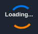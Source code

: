 <!DOCTYPE html>
<html lang="en">

<head>
  <meta charset="utf-8">
  <meta content="width=device-width, initial-scale=1.0" name="viewport">
  <title>AI Expert Portfolio - Clayton Gwava</title>
  <meta content="Clayton Gwava's AI Expert Portfolio showcasing modern and futuristic designs, specializing in LLM-powered systems, fine-tuning, RAG, and scalable chatbots." name="description">
  <meta content="AI, Artificial Intelligence, Portfolio, Expert, Futuristic, Machine Learning, Data Science, LLM, Generative AI, Python, Java, React, Spring Boot, Docker" name="keywords">

  <!-- Favicons -->
  <link href="assets/img/favicon.png" rel="icon">
  <link href="assets/img/apple-touch-icon.png" rel="apple-touch-icon">

  <!-- Google Fonts - Orbitron for headings, Poppins for body/nav -->
  <link href="https://fonts.googleapis.com" rel="preconnect">
  <link href="https://fonts.gstatic.com" rel="preconnect" crossorigin>
  <link href="https://fonts.googleapis.com/css2?family=Orbitron:wght@400;500;600;700;800;900&family=Poppins:wght@300;400;500;600;700;800&display=swap" rel="stylesheet">

  <!-- Vendor CSS Files -->
  <link href="https://cdn.jsdelivr.net/npm/bootstrap@5.3.3/dist/css/bootstrap.min.css" rel="stylesheet" crossorigin="anonymous">
  <link href="https://cdn.jsdelivr.net/npm/bootstrap-icons@1.11.3/font/bootstrap-icons.min.css" rel="stylesheet">
  <link href="https://unpkg.com/aos@2.3.1/dist/aos.css" rel="stylesheet">
  <link href="https://cdn.jsdelivr.net/npm/glightbox/dist/css/glightbox.min.css" rel="stylesheet">
  <link href="https://cdn.jsdelivr.net/npm/swiper@11/swiper-bundle.min.css" rel="stylesheet">
  <!-- Font Awesome for social icons -->
  <link href="https://cdnjs.cloudflare.com/ajax/libs/font-awesome/6.0.0-beta3/css/all.min.css" rel="stylesheet">


  <!-- Custom Modernized CSS -->
  <style>
    /* Custom Color Palette & Fonts */
    :root {
      --background-color: #FFFFFF;
      /* Pure white background */
      --default-color: hsl(210, 20%, 20%);
      /* Dark blue-grey for general text */
      --heading-color: hsl(210, 25%, 15%);
      /* Even darker blue-grey for prominent headings */
      --accent-color: hsl(210, 100%, 45%);
      /* Vibrant Blue, primary accent color */
      --secondary-accent-color: hsl(30, 100%, 50%);
      /* Vibrant Orange, secondary accent for contrast */
      --surface-color: hsl(210, 10%, 98%);
      /* Very light blue-grey for card backgrounds */
      --contrast-color: #FFFFFF;
      /* White for text on dark/accent backgrounds */

      /* For rgba conversions from hsl, to make overlay transparent */
      --heading-color-rgb: 38, 51, 64;
      /* Approx RGB for hsl(210, 25%, 15%) */
      --background-color-rgb: 255, 255, 255;
      /* RGB for #FFFFFF */
      --default-font: 'Poppins', sans-serif;
      --heading-font: 'Orbitron', sans-serif;
      --nav-font: 'Poppins', sans-serif;
      /* Poppins for nav links */
    }

    /* Dark Mode specific variables */
    body.dark-mode {
      --background-color: hsl(210, 25%, 12%);
      /* Dark background */
      --default-color: hsl(210, 10%, 85%);
      /* Light grey for general text */
      --heading-color: hsl(210, 20%, 95%);
      /* Lighter grey for headings */
      --accent-color: hsl(210, 100%, 60%);
      /* Slightly brighter blue for dark mode */
      --secondary-accent-color: hsl(30, 100%, 65%);
      /* Slightly brighter orange for dark mode */
      --surface-color: hsl(210, 20%, 18%);
      /* Darker surface for cards/elements */


      /* Adjust rgba for dark mode */
      --heading-color-rgb: 242, 245, 247;
      /* Approx RGB for hsl(210, 20%, 95%) */
      --background-color-rgb: 30, 39, 48;
      /* Approx RGB for hsl(210, 25%, 12%) */
    }

    /* Color Presets */
    .light-background {
      background-color: hsl(210, 10%, 99%) !important;
    }

    .dark-background {
      background-color: hsl(210, 25%, 15%) !important;
      color: hsl(210, 10%, 85%) !important;
    }

    /* Smooth scroll */
    :root {
      scroll-behavior: smooth;
    }

    /*--------------------------------------------------------------
    # General Styling & Shared Classes
    --------------------------------------------------------------*/
    body {
      color: var(--default-color);
      background-color: var(--background-color);
      font-family: var(--default-font);
      overflow-x: hidden;
      padding-top: 0 !important;
      /* Ensure no default body padding from Bootstrap */
      transition: background-color 0.4s ease, color 0.4s ease;
      /* Smooth theme transition */
    }

    body.no-scroll {
      overflow: hidden;
      /* Disable scrolling when overlay is active */
    }

    a {
      color: var(--accent-color);
      text-decoration: none;
      transition: all 0.4s cubic-bezier(0.25, 0.46, 0.45, 0.94);
    }

    a:hover {
      color: var(--secondary-accent-color);
      text-decoration: none;
      transform: translateY(-2px);
    }

    h1,
    h2,
    h3,
    h4,
    h5,
    h6 {
      color: var(--heading-color);
      font-family: var(--heading-font);
      text-transform: uppercase;
      letter-spacing: 1.5px;
      transition: color 0.4s ease;
      /* Smooth theme transition */
    }

    p,
    span,
    li {
      transition: color 0.4s ease;
      /* Smooth theme transition for text elements */
    }

    /* PHP Email Form Messages */
    .php-email-form .error-message {
      display: none;
      background: hsl(0, 70%, 50%);
      /* Red for error messages */
      color: #ffffff;
      text-align: left;
      padding: 15px;
      margin-bottom: 24px;
      font-weight: 600;
      border-radius: 8px;
    }

    .php-email-form .sent-message {
      display: none;
      color: #ffffff;
      background: hsl(120, 60%, 40%);
      /* Green for success messages */
      text-align: center;
      padding: 15px;
      margin-bottom: 24px;
      font-weight: 600;
      border-radius: 8px;
    }

    .php-email-form .loading {
      display: none;
      background: var(--surface-color);
      text-align: center;
      padding: 15px;
      margin-bottom: 24px;
      border-radius: 8px;
    }

    .php-email-form .loading:before {
      content: "";
      display: inline-block;
      border-radius: 50%;
      width: 24px;
      height: 24px;
      margin: 0 10px -6px 0;
      border: 3px solid var(--accent-color);
      border-top-color: var(--surface-color);
      animation: php-email-form-loading 1s linear infinite;
    }

    @keyframes php-email-form-loading {
      0% {
        transform: rotate(0deg);
      }

      100% {
        transform: rotate(360deg);
      }
    }

    /*--------------------------------------------------------------
    # Header & Mobile Nav (NEW)
    --------------------------------------------------------------*/
    .header {
      position: fixed;
      top: 0;
      left: 0;
      width: 100%;
      padding: 20px 0;
      z-index: 1002;
      /* Above floating social and appbar */
      display: flex;
      justify-content: space-between;
      align-items: center;
      /* Adjusted background-color opacity for more transparency */
      background-color: rgba(var(--background-color-rgb), 0.05);
      /* Very light background */
      /* Increased blur for frosted glass effect */
      backdrop-filter: blur(15px);
      /* Stronger blur */
      -webkit-backdrop-filter: blur(15px);
      /* For Safari */
      box-shadow: 0 2px 10px rgba(0, 0, 0, 0.05);
      /* Subtle shadow */
      transition: background-color 0.4s ease, box-shadow 0.4s ease, backdrop-filter 0.4s ease;
    }

    body.dark-mode .header {
      background-color: rgba(var(--background-color-rgb), 0.1);
      /* Slightly more visible in dark mode */
      box-shadow: 0 2px 10px rgba(0, 0, 0, 0.2);
      /* Darker shadow in dark mode */
    }

    .header .logo {
      margin-left: 25px;
      color: #ffffff;
      /* White text for logo */
      font-family: var(--heading-font);
      font-size: 28px;
      font-weight: 700;
      text-decoration: none;
      position: relative;
      z-index: 1003;
      text-shadow: 1px 1px 3px rgba(0, 0, 0, 0.5);
      /* Stronger shadow for visibility against transparent background */
      transition: color 0.4s ease, text-shadow 0.4s ease;
    }

    .header .logo span {
      color: var(--accent-color);
      transition: color 0.4s ease;
    }

    /* Main Navigation (for desktop) */
    .main-nav {
      flex-grow: 1;
      /* Allows it to take available space */
      text-align: center;
      /* Centers the ul */
      margin: 0 25px;
      /* Adjust margin to ensure it's not too wide */
    }

    .main-nav ul {
      list-style: none;
      padding: 0;
      margin: 0;
      display: inline-flex;
      /* Keeps items together while centering */
      gap: 30px;
    }

    .main-nav a {
      color: #ffffff;
      /* White text for nav links by default */
      font-family: var(--nav-font);
      font-size: 16px;
      font-weight: 500;
      text-transform: uppercase;
      transition: color 0.3s ease, transform 0.3s ease;
      position: relative;
      padding-bottom: 5px;
      text-shadow: 1px 1px 3px rgba(0, 0, 0, 0.5);
      /* Stronger shadow for visibility */
    }

    body.dark-mode .main-nav a {
      color: var(--default-color);
      /* Lighter text in dark mode */
      text-shadow: 1px 1px 3px rgba(0, 0, 0, 0.7);
      /* Slightly stronger shadow in dark mode */
    }

    .main-nav a:hover,
    .main-nav a.active {
      color: var(--accent-color);
      transform: translateY(-2px);
    }

    .main-nav a::after {
      content: '';
      position: absolute;
      width: 0;
      height: 2px;
      background: var(--accent-color);
      left: 50%;
      bottom: 0;
      transform: translateX(-50%);
      transition: width 0.3s ease;
    }

    .main-nav a:hover::after,
    .main-nav a.active::after {
      width: 100%;
    }

    /* Hamburger Menu for Mobile */
    .mobile-nav-toggle {
      position: fixed;
      top: 30px;
      right: 25px;
      z-index: 1005;
      background: transparent url('assets/img/hamburger-icon.svg') no-repeat center center;
      background-size: auto;
      border: none;
      font-size: 30px;
      color: orange;
      /* White icon for mobile toggle */
      cursor: pointer;
      display: none;
      /* Hidden by default, shown on mobile */
      transition: all 0.3s ease;
      text-shadow: 1px 1px 3px rgba(0, 0, 0, 0.5);
      /* Stronger shadow for visibility */
    }

    body.dark-mode .mobile-nav-toggle {
      color: var(--default-color);
      /* Lighter icon in dark mode */
      text-shadow: 1px 1px 3px rgba(0, 0, 0, 0.7);
    }

    .mobile-nav-toggle:hover {
      color: var(--accent-color);
    }

    .mobile-nav {
      position: fixed;
      top: 0;
      right: -100%;
      /* Start off-screen */
      width: 100%;
      height: 100%;
      background: rgba(0, 0, 0, 0.98);
      /* Near-black for maximum text contrast */
      z-index: 1002;
      transition: all 0.3s ease-in-out;
      display: flex;
      flex-direction: column;
      justify-content: center;
      align-items: center;
      opacity: 0;
      visibility: hidden;
      backdrop-filter: blur(25px);
      /* Increased blur for more prominence */
      -webkit-backdrop-filter: blur(25px);
      /* For Safari support */
      box-shadow: -5px 0 30px rgba(0, 0, 0, 0.5);
      /* Shadow for pop-out effect */
    }

    .mobile-nav.active {
      right: 0;
      opacity: 1;
      visibility: visible;
    }

    .mobile-nav ul {
      list-style: none;
      padding: 0;
      margin: 0;
      text-align: center;
    }

    .mobile-nav ul li {
      margin: 15px 0;
      /* Increased vertical margin for better spacing */
    }

    .mobile-nav a {
      color: #FFFFFF;
      /* Always white text for mobile nav links */
      font-family: var(--heading-font);
      font-size: 22px;
      /* Slightly larger font for better visibility */
      font-weight: 700;
      /* Bolder font for more impact */
      text-decoration: none;
      transition: color 0.3s ease;
      text-shadow: 0px 0px 10px rgba(255, 255, 255, 0.3);
      /* Stronger glow for clarity */
    }

    .mobile-nav a:hover {
      color: var(--accent-color);
      /* Keep accent color for hover */
      text-shadow: none;
      /* Remove glow on hover if it clashes with accent */
    }

    @media (max-width: 768px) {
      .main-nav {
        display: none;
        /* Hide main nav on mobile */
      }

      .mobile-nav-toggle {
        display: block;
        /* Show hamburger on mobile */
      }

      .header .logo {
        position: absolute;
        left: 25px;
        /* Keep logo on the left */
        top: 20px;
        font-size: 24px;
        /* Slightly smaller logo on mobile */
      }

      /* Hide logo when mobile nav is active */
      .mobile-nav.active+.logo-container .logo {
        display: none;
      }
    }


    /*--------------------------------------------------------------
    # Top Text Navigation (OLD - No longer used for main nav)
    --------------------------------------------------------------*/
    /* This section is retained for reference but its styles are largely superseded by .main-nav and .mobile-nav */
    .top-text-nav {
      display: none;
      /* Hidden by default, replaced by main-nav/mobile-nav */
    }


    /*--------------------------------------------------------------
    # Floating Social Only (Left)
    --------------------------------------------------------------*/
    .floating-social-only {
      position: fixed;
      left: 0;
      top: 50%;
      transform: translateY(-50%);
      z-index: 1000;
      background: rgba(var(--heading-color-rgb), 0.1);
      /* Transparent background using RGB var */
      border-radius: 0 15px 15px 0;
      overflow: hidden;
      display: flex;
      flex-direction: column;
      padding: 10px 0px;
      box-shadow: 0px 6px 25px rgba(0, 0, 0, 0.5);
      /* Even stronger shadow */
      align-items: center;
      backdrop-filter: blur(8px);
      /* Added backdrop filter */
    }

    .floating-social-only a {
      display: flex;
      align-items: center;
      justify-content: center;
      color: white;
      padding: 12px;
      font-size: 28px;
      text-align: center;
      transition: background 0.3s ease, transform 0.3s ease;
      text-decoration: none;
      border-radius: 50%;
      margin: 5px 0;
      width: 50px;
      height: 50px;
      text-shadow: 1px 1px 3px rgba(0, 0, 0, 0.4);
      /* Text shadow for visibility */
    }

    .floating-social-only a:hover {
      background: var(--accent-color);
      transform: translateX(5px) scale(1.1);
      color: var(--contrast-color);
      box-shadow: 0 0 15px var(--accent-color);
      text-shadow: none;
      /* Remove text shadow on hover */
    }

    /* Ensure icons are white within the floating social bar */
    .floating-social-only a i {
      color: white;
    }

    /* Tooltip for floating social */
    .floating-social-only a .tooltiptext {
      visibility: hidden;
      width: auto;
      background-color: rgba(var(--heading-color-rgb), 0.8);
      /* Transparent background for tooltip */
      color: #fff;
      text-align: center;
      border-radius: 6px;
      padding: 5px 10px;
      position: absolute;
      z-index: 1;
      left: 100%;
      margin-left: 10px;
      opacity: 0;
      transition: opacity 0.3s;
      font-size: 14px;
      white-space: nowrap;
      backdrop-filter: blur(5px);
      /* Blur for tooltip */
      box-shadow: 0 2px 10px rgba(0, 0, 0, 0.3);
      /* Shadow for tooltip */
    }

    .floating-social-only a:hover .tooltiptext {
      visibility: visible;
      opacity: 1;
    }

    .floating-social-only a .tooltiptext::after {
      content: " ";
      position: absolute;
      right: 100%;
      top: 50%;
      margin-top: -5px;
      border-width: 5px;
      border-style: solid;
      border-color: transparent rgba(var(--heading-color-rgb), 0.8) transparent transparent;
    }

    /* Dark mode for floating social */
    body.dark-mode .floating-social-only {
      background: rgba(var(--surface-color), 0.1);
      /* Transparent background using surface color for dark mode */
      box-shadow: 0px 6px 25px rgba(0, 0, 0, 0.7);
      /* Even stronger shadow for dark mode */
    }

    body.dark-mode .floating-social-only a {
      color: var(--default-color);
      /* Icons in dark mode */
      text-shadow: 1px 1px 3px rgba(0, 0, 0, 0.5);
    }

    body.dark-mode .floating-social-only a:hover {
      background: var(--accent-color);
      color: var(--contrast-color);
      box-shadow: 0 0 15px var(--accent-color);
    }

    body.dark-mode .floating-social-only a .tooltiptext {
      background-color: rgba(var(--surface-color), 0.8);
      box-shadow: 0 2px 10px rgba(0, 0, 0, 0.5);
    }

    body.dark-mode .floating-social-only a .tooltiptext::after {
      border-color: transparent rgba(var(--surface-color), 0.8) transparent transparent;
    }

    /* Mobile adjustments for floating social - remains on left */
    @media (max-width: 768px) {
      .floating-social-only {
        position: fixed;
        left: 0;
        top: 0%;
        transform: translateY(50%);
        z-index: 1000;
        background: rgba(var(--heading-color-rgb), 0.1);
        /* Transparent background using RGB var */
        border-radius: 0 15px 15px 0;
        overflow: hidden;
        display: flex;
        flex-direction: row;
        padding: 0px 0px;
        box-shadow: 0px 6px 25px rgba(0, 0, 0, 0.5);
        /* Even stronger shadow */
        align-items: center;
        backdrop-filter: blur(8px);


      }

      .floating-social-only a {
        font-size: 24px;
        padding: 10px;
        width: 45px;
        height: 45px;
      }

      .floating-social-only a:hover {
        transform: translateX(5px) scale(1.1);
        /* Keep original transform */
      }

      .floating-social-only a .tooltiptext {
        left: 100%;
        /* Keep tooltip on right */
        right: unset;
        margin-right: 0;
        margin-left: 10px;
      }

      .floating-social-only a .tooltiptext::after {
        right: 100%;
        /* Keep tooltip arrow on right */
        left: unset;
        border-color: transparent rgba(var(--heading-color-rgb), 0.8) transparent transparent;
      }
    }


    /*--------------------------------------------------------------
    # Preloader
    --------------------------------------------------------------*/
    #preloader {
      position: fixed;
      inset: 0;
      z-index: 999999;
      overflow: hidden;
      background: var(--heading-color);
      transition: all 0.8s ease-out;
      display: flex;
      align-items: center;
      justify-content: center;
    }

    #preloader .spinner-container {
      position: relative;
      width: 80px;
      height: 80px;
    }

    #preloader .spinner-inner {
      position: absolute;
      inset: 0;
      border: 8px solid #ffffff;
      border-color: var(--accent-color) transparent var(--secondary-accent-color) transparent;
      border-radius: 50%;
      width: 80px;
      height: 80px;
      animation: animate-preloader 1.8s cubic-bezier(0.68, -0.55, 0.27, 1.55) infinite;
    }

    #preloader .spinner-text {
      position: absolute;
      inset: 0;
      display: flex;
      align-items: center;
      justify-content: center;
      color: white;
      font-size: 1.2rem;
      font-weight: bold;
      font-family: var(--heading-font);
      animation: pulse 1.5s infinite alternate;
    }

    @keyframes animate-preloader {
      0% {
        transform: rotate(0deg) scale(0.8);
      }

      50% {
        transform: rotate(180deg) scale(1.1);
      }

      100% {
        transform: rotate(360deg) scale(0.8);
      }
    }

    @keyframes pulse {
      0% {
        opacity: 0.7;
        transform: scale(0.9);
      }

      100% {
        opacity: 1;
        transform: scale(1);
      }
    }

    /*--------------------------------------------------------------
    # Scroll Top Button & Theme Toggle Button (NEW Grouping)
    --------------------------------------------------------------*/
    /* Theme Toggle Button (Top Right) */
    .theme-toggle-btn {
      position: fixed;
      top: 15px;
      /* Aligned with hamburger top */
      right: 75px;
      /* Space from hamburger */
      z-index: 1003;
      /* Above mobile nav toggle */
      background-color: var(--accent-color);
      width: 45px;
      height: 45px;
      border-radius: 50%;
      transition: all 0.4s cubic-bezier(0.25, 0.46, 0.45, 0.94);
      box-shadow: 0px 4px 12px hsla(210, 100%, 45%, 0.4);
      display: flex;
      align-items: center;
      justify-content: center;
      font-size: 15px;
      /* Smaller for better fit in corner */
      color: var(--contrast-color);
      line-height: 0;
      border: none;
      cursor: pointer;
    }

    .theme-toggle-btn:hover {
      background-color: var(--secondary-accent-color);
      color: var(--contrast-color);
      transform: scale(1.1);
      /* Subtle scale on hover */
      box-shadow: 0px 6px 15px hsla(30, 100%, 50%, 0.5);
    }

    /* Scroll Top Button (Bottom Right) */
    #scroll-top {
      position: fixed;
      right: 25px;
      bottom: 25px;
      z-index: 99999;
      background-color: var(--accent-color);
      width: 50px;
      height: 50px;
      border-radius: 50%;
      transition: all 0.4s cubic-bezier(0.25, 0.46, 0.45, 0.94);
      box-shadow: 0px 4px 12px hsla(210, 100%, 45%, 0.4);
      display: flex;
      align-items: center;
      justify-content: center;
      font-size: 26px;
      color: var(--contrast-color);
      line-height: 0;
      border: none;
      cursor: pointer;
      visibility: hidden;
      opacity: 0;
    }

    #scroll-top.active {
      visibility: visible;
      opacity: 1;
    }

    #scroll-top:hover {
      background-color: var(--secondary-accent-color);
      color: var(--contrast-color);
      transform: translateY(-5px);
      box-shadow: 0px 6px 15px hsla(30, 100%, 50%, 0.5);
    }

    /* Adjust for mobile: Theme toggle moves slightly */
    @media (max-width: 768px) {
      .theme-toggle-btn {
        position: fixed;
        top: 38px;
        right: 75px;
        z-index: 1003;
        background-color: var(--accent-color);
        width: 30px;
        height: 30px;
        border-radius: 50%;
        transition: all 0.4s cubic-bezier(0.25, 0.46, 0.45, 0.94);
        box-shadow: 0px 4px 12px hsla(210, 100%, 45%, 0.4);
        display: flex;
        align-items: center;
        justify-content: center;
        font-size: 22px;
        color: var(--contrast-color);
        line-height: 0;
        border: none;
        cursor: pointer;
      }

      .theme-toggle-btn:hover {
        background-color: orange;
      }
    }

    #scroll-top {
      width: 45px;
      height: 45px;
      font-size: 22px;
      bottom: 15px;
      right: 15px;
      transform: none;
    }

    #scroll-top:hover {
      transform: scale(1.05);
    }



    /*--------------------------------------------------------------
    # Global Sections
    --------------------------------------------------------------*/
    section,
    .section {
      color: var(--default-color);
      background-color: var(--background-color);
      padding: 80px 0;
      overflow: clip;
      position: relative;
      z-index: 1;
      transition: background-color 0.4s ease, color 0.4s ease;
      /* Smooth theme transition */
    }

    section:nth-child(even) {
      background-color: var(--surface-color) !important;
    }

    section:before {
      content: "";
      position: absolute;
      top: 0;
      left: 0;
      width: 100%;
      height: 100%;
      background-image: radial-gradient(circle at top left, hsla(210, 100%, 45%, 0.05) 0%, transparent 20%),
        radial-gradient(circle at bottom right, hsla(30, 100%, 50%, 0.05) 0%, transparent 20%);
      background-repeat: no-repeat;
      background-size: 40% 40%;
      z-index: -1;
      opacity: 0.5;
    }

    /* Dark mode for section background patterns */
    body.dark-mode section:before {
      background-image: radial-gradient(circle at top left, hsla(210, 100%, 60%, 0.08) 0%, transparent 20%),
        radial-gradient(circle at bottom right, hsla(30, 100%, 65%, 0.08) 0%, transparent 20%);
      opacity: 0.6;
      /* Slightly more visible in dark mode */
    }

    /*--------------------------------------------------------------
    # Global Section Titles (Enhanced)
    --------------------------------------------------------------*/
    .section-title {
      padding-bottom: 70px;
      position: relative;
      text-align: center;
    }

    .section-title h2 {
      font-size: 42px;
      font-weight: 800;
      margin-bottom: 25px;
      padding-bottom: 25px;
      position: relative;
      color: var(--heading-color);
      text-shadow: 2px 2px 5px hsla(210, 20%, 15%, 0.1);
    }

    .section-title h2:after {
      content: "";
      position: absolute;
      display: block;
      width: 80px;
      height: 4px;
      background: linear-gradient(to right, var(--accent-color), var(--secondary-accent-color));
      left: 50%;
      transform: translateX(-50%);
      bottom: 0;
      border-radius: 2px;
    }

    /* Glowing circle effect for section titles */
    .section-title.glowing-circle h2:before {
      content: "";
      position: absolute;
      top: -20px;
      /* Adjust position relative to h2 */
      left: 50%;
      transform: translateX(-50%);
      width: 100px;
      /* Size of the circle */
      height: 100px;
      /* Size of the circle */
      background: radial-gradient(circle, var(--accent-color) 0%, transparent 70%);
      border-radius: 50%;
      opacity: 0.1;
      z-index: -1;
      animation: pulse-glow 3s infinite alternate;
    }

    @keyframes pulse-glow {
      0% {
        transform: translateX(-50%) scale(0.9);
        opacity: 0.1;
      }

      100% {
        transform: translateX(-50%) scale(1.1);
        opacity: 0.25;
      }
    }


    .section-title p {
      margin-bottom: 0;
      color: var(--default-color);
      font-size: 18px;
      line-height: 1.6;
      max-width: 800px;
      margin-left: auto;
      margin-right: auto;
    }

    .section-sub-title {
      font-size: 28px;
      font-weight: 700;
      margin-bottom: 30px;
      color: var(--heading-color);
      text-align: center;
      position: relative;
      padding-bottom: 15px;
    }

    .section-sub-title::after {
      content: '';
      display: block;
      width: 50px;
      height: 3px;
      background: linear-gradient(to right, var(--accent-color), var(--secondary-accent-color));
      margin: 10px auto 0;
      border-radius: 2px;
    }

    /* Dark mode for section sub title */
    body.dark-mode .section-sub-title {
      color: var(--heading-color);
      /* Maintain heading color */
    }

    /*--------------------------------------------------------------
    # Hero Section
    --------------------------------------------------------------*/
    .hero {
      width: 100%;
      min-height: 100vh;
      position: relative;
      padding: 100px 0;
      display: flex;
      align-items: center;
      justify-content: center;
      overflow: hidden;
      background-color: var(--heading-color);
    }

    .hero img {
      position: absolute;
      inset: 0;
      display: block;
      width: 100%;
      height: 100%;
      object-fit: cover;
      z-index: 1;
      filter: grayscale(80%) brightness(50%);
      transform: scale(1.05);
    }

    .hero:before {
      content: "";
      background: hsla(210, 25%, 15%, 0.8);
      position: absolute;
      inset: 0;
      z-index: 2;
    }

    /* Dark mode for hero overlay */
    body.dark-mode .hero:before {
      background: hsla(210, 25%, 12%, 0.85);
      /* Slightly darker in dark mode */
    }

    .hero .container {
      position: relative;
      z-index: 3;
      text-align: center;
      color: var(--contrast-color);
    }

    .hero h2 {
      margin: 0;
      font-size: 72px;
      font-weight: 800;
      text-shadow: 3px 3px 10px hsla(210, 20%, 15%, 0.4);
      background: linear-gradient(to right, var(--accent-color), var(--secondary-accent-color));
      -webkit-background-clip: text;
      -webkit-text-fill-color: transparent;
      animation: text-glow 2s infinite alternate;
    }

    @keyframes text-glow {
      0% {
        text-shadow: 0px 0px 10px hsla(210, 100%, 45%, 0.5), 0px 0px 20px hsla(30, 100%, 50%, 0.5);
      }

      100% {
        text-shadow: 0px 0px 15px hsla(210, 100%, 45%, 0.8), 0px 0px 30px hsla(30, 100%, 50%, 0.8);
      }
    }


    .hero p {
      margin: 10px 0 0 0;
      font-size: 30px;
      opacity: 0.9;
      letter-spacing: 2px;
      font-family: var(--nav-font);
    }

    .hero p span {
      letter-spacing: 2px;
      border-bottom: 3px solid var(--secondary-accent-color);
      padding-bottom: 5px;
    }

    @media (max-width: 768px) {
      .hero h2 {
        font-size: 48px;
      }

      .hero p {
        font-size: 24px;
      }
    }

    /*--------------------------------------------------------------
    # About Section (Enhanced)
    --------------------------------------------------------------*/
    .about .content {
      padding-left: 20px;
      /* Add some padding to separate from image */
    }

    .about .content ul {
      list-style: none;
      padding: 0;
    }

    .about .content ul li {
      display: flex;
      /* Use flexbox for icon and text alignment */
      align-items: center;
      /* Vertically center icon and text */
      margin-bottom: 15px;
      /* Add more space between list items */
      font-size: 16px;
      color: var(--default-color);
    }

    .about .content ul li i {
      font-size: 24px;
      /* Larger icons for better visibility */
      color: var(--accent-color);
      /* Use accent color for icons */
      margin-right: 15px;
      /* Space between icon and text */
      min-width: 24px;
      /* Prevent text from jumping if icon width varies */
      text-align: center;
      transition: transform 0.3s ease;
      /* Add hover effect */
    }

    .about .content ul li:hover i {
      transform: scale(1.1);
      /* Slightly enlarge icon on hover */
    }

    .about .content p {
      margin-bottom: 1.5rem;
      /* Consistent spacing for paragraphs */
      line-height: 1.7;
      /* Improve readability */
    }

    /* Adjust the main row in about section for alignment */
    .about .row.gy-4 {
      align-items: center;
      /* Vertically center the image and content columns */
    }

    /* Ensure image responsiveness */
    .about .col-lg-4 img {
      max-width: 100%;
      height: auto;
      border-radius: 12px;
      /* Add some rounded corners to the image */
      box-shadow: 0 8px 20px rgba(0, 0, 0, 0.1);
      /* Subtle shadow */
    }

    @media (max-width: 991px) {
      /* On smaller screens, stack columns */
      .about .content {
        padding-left: 0;
        /* Remove left padding when stacked */
        padding-top: 30px;
        /* Add top padding when stacked below image */
      }
    }

    /* Certificates Carousel */
    .certificates-carousel {
      padding: 30px 0;
      overflow: hidden;
      position: relative;
    }

    .certificates-carousel .swiper-slide {
      width: 280px;
      /* Fixed width for each certificate item */
      margin-right: 20px;
      /* Space between items */
    }

    .certificate-item {
      background-color: var(--background-color);
      /* Use background-color var */
      border-radius: 10px;
      padding: 20px;
      text-align: center;
      box-shadow: 0 4px 10px rgba(0, 0, 0, 0.1);
      transition: all 0.3s ease;
      height: 100%;
      /* Ensure uniform height */
      display: flex;
      flex-direction: column;
      justify-content: center;
      cursor: pointer;
      border: 1px solid rgba(0, 0, 0, 0.05);
      /* Subtle border for separation */
    }

    body.dark-mode .certificate-item {
      background-color: var(--surface-color);
      /* Darker surface in dark mode */
      box-shadow: 0 4px 10px rgba(0, 0, 0, 0.3);
      border-color: rgba(255, 255, 255, 0.1);
      /* Lighter border in dark mode */
    }

    .certificate-item:hover {
      transform: translateY(-5px);
      box-shadow: 0 8px 15px rgba(0, 0, 0, 0.15);
      background-color: var(--accent-color);
      color: var(--contrast-color);
      border-color: var(--accent-color);
      /* Match border to background on hover */
    }

    body.dark-mode .certificate-item:hover {
      background-color: var(--accent-color);
      color: var(--contrast-color);
      border-color: var(--accent-color);
    }

    .certificate-item .cert-icon {
      font-size: 36px;
      margin-bottom: 10px;
      color: var(--secondary-accent-color);
      transition: color 0.3s ease;
    }

    .certificate-item h4 {
      font-size: 1.2em;
      margin-bottom: 10px;
      color: var(--heading-color);
      transition: color 0.3s ease;
    }

    .certificate-item p {
      font-size: 0.9em;
      color: var(--default-color);
      margin-bottom: 0;
      transition: color 0.3s ease;
    }

    .certificate-item:hover .cert-icon,
    .certificate-item:hover h4,
    .certificate-item:hover p {
      color: var(--contrast-color);
      /* Text color on hover */
    }

    /* Swiper Pagination (dots) */
    .certificates-carousel .swiper-pagination {
      position: static;
      margin-top: 20px;
    }

    .certificates-carousel .swiper-pagination-bullet {
      background: var(--accent-color);
      opacity: 0.6;
    }

    .certificates-carousel .swiper-pagination-bullet-active {
      background: var(--accent-color);
      opacity: 1;
    }

    /* Certificate Details Modal */
    .certificate-details-modal-overlay {
      position: fixed;
      top: 0;
      left: 0;
      width: 100%;
      height: 100%;
      background: rgba(0, 0, 0, 0.8);
      display: flex;
      justify-content: center;
      align-items: center;
      z-index: 10000;
      visibility: hidden;
      opacity: 0;
      transition: opacity 0.3s ease-in-out, visibility 0.3s ease-in-out;
    }

    .certificate-details-modal-overlay.active {
      visibility: visible;
      opacity: 1;
    }

    .certificate-details-modal-content {
      background: var(--background-color);
      /* Use background-color var */
      padding: 40px;
      border-radius: 15px;
      box-shadow: 0 8px 30px rgba(0, 0, 0, 0.4);
      max-width: 700px;
      width: 90%;
      max-height: 90%;
      overflow-y: auto;
      position: relative;
      transform: scale(0.9);
      opacity: 0;
      transition: transform 0.3s ease-in-out, opacity 0.3s ease-in-out;
      text-align: center;
      /* Center content in modal */
    }

    .certificate-details-modal-overlay.active .certificate-details-modal-content {
      transform: scale(1);
      opacity: 1;
    }

    body.dark-mode .certificate-details-modal-content {
      background: var(--surface-color);
      /* Darker surface in dark mode */
      box-shadow: 0 8px 30px rgba(0, 0, 0, 0.6);
    }

    .certificate-details-modal-content .close-btn {
      position: absolute;
      top: 15px;
      right: 15px;
      background: none;
      border: none;
      font-size: 30px;
      color: var(--default-color);
      cursor: pointer;
      transition: color 0.3s ease;
    }

    .certificate-details-modal-content .close-btn:hover {
      color: var(--accent-color);
    }

    .certificate-details-modal-content h3 {
      font-size: 2em;
      color: var(--heading-color);
      margin-bottom: 20px;
    }

    .certificate-details-modal-content p {
      font-size: 1.1em;
      line-height: 1.7;
      color: var(--default-color);
      margin-bottom: 20px;
    }

    .certificate-details-modal-content a.btn {
      background-color: var(--accent-color);
      color: var(--contrast-color);
      border-color: var(--accent-color);
      padding: 10px 25px;
      border-radius: 50px;
      font-weight: bold;
      transition: all 0.3s ease;
    }

    .certificate-details-modal-content a.btn:hover {
      background-color: var(--secondary-accent-color);
      border-color: var(--secondary-accent-color);
    }

    /*--------------------------------------------------------------
    # Skills Section (Enhanced)
    ----------------------------------------------------------------*/
    .skills .progress {
      height: 60px;
      display: block;
      background: none;
      border-radius: 0;
      margin-bottom: 30px;
    }

    .skills .progress .skill {
      color: var(--heading-color);
      padding: 0;
      margin: 0 0 8px 0;
      text-transform: uppercase;
      display: flex;
      justify-content: space-between;
      align-items: center;
      /* Align icon and text vertically */
      font-weight: 700;
      font-family: var(--heading-font);
      font-size: 17px;
    }

    .skills .progress .skill i {
      font-size: 22px;
      margin-right: 10px;
      color: var(--accent-color);
      /* Color for skill icons */
      transition: transform 0.3s ease;
    }

    .skills .progress .skill:hover i {
      transform: scale(1.2);
    }

    .skills .progress .skill .val {
      font-style: normal;
      color: var(--accent-color);
    }

    .skills .progress-bar-wrap {
      background: hsla(210, 100%, 45%, 0.1);
      /* Reverted to original light semi-transparent accent blue */
      height: 12px;
      border-radius: 6px;
      overflow: hidden;
      box-shadow: inset 0px 1px 3px hsla(210, 20%, 15%, 0.1);
    }

    /* Dark mode override for skills progress bar background */
    body.dark-mode .skills .progress-bar-wrap {
      background: hsl(210, 10%, 25%);
      /* Reverted to original distinct, slightly lighter dark grey */
      box-shadow: inset 0px 1px 3px hsla(210, 20%, 10%, 0.5);
    }

    .skills .progress-bar {
      width: 1px;
      height: 100%;
      transition: width 1.2s ease-in-out;
      background: linear-gradient(to right, var(--accent-color), var(--secondary-accent-color));
      /* Reverted to original gradient */
      border-radius: 6px;
    }

    /*--------------------------------------------------------------
    # AI Portfolio Section (Redesigned)
    --------------------------------------------------------------*/
    .ai-portfolio-section {
      padding: 80px 0;
      background-color: var(--surface-color);
    }

    .ai-container {
      padding-left: 15px;
      padding-right: 15px;
      margin-left: auto;
      margin-right: auto;
      max-width: 1200px;
    }

    @media (min-width: 768px) {
      .ai-container {
        padding-left: 30px;
        padding-right: 30px;
      }
    }

    .ai-section-title {
      text-align: center;
      padding-bottom: 30px;
    }

    .ai-section-title h2 {
      font-size: 38px;
      font-weight: 700;
      margin-bottom: 10px;
      color: var(--heading-color);
    }

    .ai-section-title p {
      font-size: 18px;
      color: var(--default-color);
    }

    .ai-portfolio-filters {
      list-style: none;
      padding: 0;
      margin: 0 auto 30px auto;
      display: flex;
      flex-wrap: wrap;
      justify-content: center;
      gap: 10px;
      position: relative;
      z-index: 10;
    }

    .ai-portfolio-filters li {
      cursor: pointer;
      padding: 10px 25px;
      background-color: var(--background-color);
      border-radius: 50px;
      font-weight: 600;
      color: var(--default-color);
      transition: all 0.3s ease-in-out;
      border: 1px solid hsla(210, 20%, 15%, 0.1);
      box-shadow: 0 2px 5px rgba(0, 0, 0, 0.05);
    }

    .ai-portfolio-filters li.ai-filter-active,
    .ai-portfolio-filters li:hover {
      background-color: var(--accent-color);
      color: var(--contrast-color);
      border-color: var(--accent-color);
      box-shadow: 0 4px 10px hsla(210, 100%, 45%, 0.2);
    }

    /* Dark mode for portfolio filters */
    body.dark-mode .ai-portfolio-filters li {
      background-color: hsl(210, 20%, 25%);
      color: var(--default-color);
      border: 1px solid hsla(210, 20%, 30%, 0.1);
      box-shadow: 0 2px 5px rgba(0, 0, 0, 0.2);
    }

    body.dark-mode .ai-portfolio-filters li.ai-filter-active,
    body.dark-mode .ai-portfolio-filters li:hover {
      background-color: var(--accent-color);
      color: var(--contrast-color);
      border-color: var(--accent-color);
      box-shadow: 0 4px 10px hsla(210, 100%, 60%, 0.4);
    }


    .ai-project-card {
      min-height: 350px;
      background-color: var(--background-color);
      /* Use var for background */
      border-radius: 12px;
      box-shadow: 0 6px 15px hsla(210, 20%, 15%, 0.08);
      position: relative;
      overflow: hidden;
      display: flex;
      flex-direction: column;
      justify-content: flex-start;
      /* Align to top */
      align-items: center;
      text-align: center;
      transition: all 0.4s ease-in-out;
      padding: 25px;
      height: 100%;
    }

    .ai-project-card:hover {
      box-shadow: 0 12px 25px hsla(210, 20%, 15%, 0.18);
      transform: translateY(-10px);
    }

    /* Dark mode for project cards */
    body.dark-mode .ai-project-card {
      background-color: var(--surface-color);
      /* Darker cards */
      box-shadow: 0 6px 15px hsla(210, 20%, 15%, 0.3);
      /* Stronger shadows for separation */
    }

    body.dark-mode .ai-project-card:hover {
      box-shadow: 0 12px 25px hsla(210, 20%, 15%, 0.4);
    }


    .ai-project-card .project-icon {
      font-size: 50px;
      color: var(--accent-color);
      margin-bottom: 20px;
      animation: icon-pulse 1.5s infinite alternate;
    }

    @keyframes icon-pulse {
      0% {
        transform: scale(0.95);
        opacity: 0.8;
      }

      100% {
        transform: scale(1);
        opacity: 1;
      }
    }


    .ai-project-title h4 {
      margin: 0;
      color: var(--heading-color);
      font-size: 1.5em;
      /* Adjusted font size */
      line-height: 1.3;
      font-weight: 700;
      margin-bottom: 15px;
    }

    .ai-project-details-overlay {
      position: absolute;
      top: 0;
      left: 0;
      right: 0;
      bottom: 0;
      background-color: hsla(210, 25%, 15%, 0.95);
      color: #ffffff;
      display: flex;
      flex-direction: column;
      justify-content: center;
      align-items: center;
      text-align: center;
      padding: 35px;
      opacity: 0;
      visibility: hidden;
      transition: opacity 0.4s ease-in-out, visibility 0.4s ease-in-out;
    }

    body.dark-mode .ai-project-details-overlay {
      background-color: hsla(210, 25%, 12%, 0.98);
      /* Slightly darker overlay in dark mode */
    }

    .ai-project-card:hover .ai-project-details-overlay {
      opacity: 1;
      visibility: visible;
    }

    .ai-project-details-overlay p {
      margin-bottom: 25px;
      font-size: 1.15em;
      line-height: 1.8;
      max-height: 70%;
      overflow-y: auto;
      font-style: normal;
      /* Ensured no italics */
    }

    .ai-project-links .ai-details-link {
      display: inline-flex;
      align-items: center;
      color: var(--secondary-accent-color);
      background-color: #ffffff;
      padding: 12px 25px;
      border-radius: 30px;
      font-weight: bold;
      font-size: 1em;
      transition: background-color 0.3s ease, color 0.3s ease;
      text-decoration: none;
      /* Ensure no underline */
    }

    body.dark-mode .ai-project-links .ai-details-link {
      background-color: var(--background-color);
      /* Use dark mode background for link */
    }

    .ai-project-links .ai-details-link:hover {
      background-color: var(--surface-color);
      color: hsl(30, 100%, 40%);
    }

    /*--------------------------------------------------------------
    # Resume Section (Enhanced)
    --------------------------------------------------------------*/
    .resume .resume-item {
      padding: 0 0 20px 20px;
      margin-top: -2px;
      border-left: 2px solid var(--accent-color);
      position: relative;
      transition: all 0.3s ease;
    }

    .resume .resume-item:hover {
      border-color: var(--secondary-accent-color);
      background-color: var(--surface-color);
      /* Subtle hover effect */
      border-radius: 0 8px 8px 0;
    }

    /* Dark mode for resume items */
    body.dark-mode .resume .resume-item:hover {
      background-color: hsl(210, 20%, 25%);
    }

    body.dark-mode .resume .resume-item h5 {
      background: hsl(210, 20%, 25%);
      color: var(--default-color);
    }

    .resume .resume-item h4 {
      font-size: 20px;
      font-weight: 700;
      text-transform: uppercase;
      color: var(--heading-color);
      margin-bottom: 10px;
    }

    .resume .resume-item h5 {
      font-size: 16px;
      background: var(--surface-color);
      padding: 5px 15px;
      display: inline-block;
      font-weight: 600;
      margin-bottom: 10px;
      color: var(--default-color);
      border-radius: 5px;
    }

    .resume .resume-item ul {
      padding-left: 20px;
    }

    .resume .resume-item ul li {
      padding-bottom: 10px;
      font-size: 15px;
    }

    .resume .resume-item:last-child {
      padding-bottom: 0;
    }

    .resume .resume-item::before {
      content: "";
      position: absolute;
      width: 16px;
      height: 16px;
      border-radius: 50px;
      left: -9px;
      top: 0;
      background: var(--secondary-accent-color);
      /* Changed to orange */
      border: 2px solid var(--background-color);
      box-shadow: 0 0 8px var(--secondary-accent-color);
      /* Glowing effect */
      transition: all 0.3s ease;
    }

    .resume .resume-item:hover::before {
      background: var(--accent-color);
      /* Blue on hover for contrast */
      box-shadow: 0 0 12px var(--accent-color);
      /* Stronger glow on hover */
    }

    /*--------------------------------------------------------------
    # Services Section (Enhanced - Icons Removed)
    --------------------------------------------------------------*/
    .services .row.gy-4 {
      --bs-gutter-y: 24px;
      /* Consistent vertical gutter */
      --bs-gutter-x: 24px;
      /* Consistent horizontal gutter */
    }

    .services .service-item {
      position: relative;
      cursor: pointer;
      background-color: var(--background-color);
      /* Use var for background */
      border-radius: 12px;
      box-shadow: 0 4px 15px rgba(0, 0, 0, 0.08);
      transition: all 0.3s ease-in-out;
      padding: 30px;
      /* Increased padding inside the card */
      height: 100%;
      /* Ensure uniform height for grid alignment */
      display: flex;
      flex-direction: column;
      /* Changed to column layout */
      align-items: center;
      /* Center items horizontally */
      text-align: center;
      /* Center text */
    }

    .services .service-item:hover {
      transform: translateY(-8px);
      box-shadow: 0 8px 25px rgba(0, 0, 0, 0.15);
    }

    /* Dark mode for service items */
    body.dark-mode .services .service-item {
      background-color: var(--surface-color);
      /* Darker cards */
      box-shadow: 0 4px 15px rgba(0, 0, 0, 0.3);
      /* Stronger shadows for separation */
    }


    /* Icon styles removed */
    .services .service-item .icon {
      display: none;
      /* Hide the icon */
    }


    .services .service-item div {
      /* This targets the div containing h4 and p */
      text-align: center;
      /* Ensure text is centered within the card */
      flex-grow: 1;
      /* Allow text content to take available space */
    }

    .services .service-item h4.title {
      font-size: 22px;
      /* Slightly larger title */
      margin-bottom: 15px;
      /* Increased margin-bottom for better separation */
      color: var(--heading-color);
      line-height: 1.3;
      margin-top: 0;
      /* Ensure no unwanted margin-top */
    }

    .services .service-item p.description {
      font-size: 15px;
      line-height: 1.7;
      color: var(--default-color);
      margin-bottom: 0;
      margin-top: 0;
      /* Ensure no unwanted margin-top */
    }


    /* Service Details Modal Overlay */
    .service-details-modal-overlay {
      position: fixed;
      top: 0;
      left: 0;
      width: 100%;
      height: 100%;
      background: rgba(0, 0, 0, 0.8);
      /* Dark semi-transparent background */
      display: flex;
      justify-content: center;
      align-items: center;
      z-index: 10000;
      visibility: hidden;
      opacity: 0;
      transition: opacity 0.3s ease-in-out, visibility 0.3s ease-in-out;
    }

    .service-details-modal-overlay.active {
      visibility: visible;
      opacity: 1;
    }

    .service-details-modal-content {
      background: var(--background-color);
      /* Use background-color var */
      padding: 40px;
      border-radius: 15px;
      box-shadow: 0 8px 30px rgba(0, 0, 0, 0.4);
      max-width: 800px;
      width: 90%;
      max-height: 90%;
      overflow-y: auto;
      position: relative;
      transform: scale(0.9);
      opacity: 0;
      transition: transform 0.3s ease-in-out, opacity 0.3s ease-in-out;
    }

    .service-details-modal-overlay.active .service-details-modal-content {
      transform: scale(1);
      opacity: 1;
    }

    /* Dark mode for service details modal */
    body.dark-mode .service-details-modal-content {
      background: var(--surface-color);
      /* Darker surface */
      box-shadow: 0 8px 30px rgba(0, 0, 0, 0.6);
    }

    body.dark-mode .service-details-modal-content h3 {
      color: var(--heading-color);
    }

    body.dark-mode .service-details-modal-content p {
      color: var(--default-color);
    }

    .service-details-modal-content .close-btn {
      position: absolute;
      top: 20px;
      right: 20px;
      background: none;
      border: none;
      font-size: 30px;
      color: var(--default-color);
      cursor: pointer;
      transition: color 0.3s ease;
    }

    .service-details-modal-content .close-btn:hover {
      color: var(--accent-color);
    }

    .service-details-modal-content h3 {
      font-size: 32px;
      color: var(--heading-color);
      margin-bottom: 20px;
      text-align: center;
    }

    .service-details-modal-content p {
      font-size: 16px;
      line-height: 1.8;
      color: var(--default-color);
      text-align: left;
    }

    /* Adjust service item link to be clickable anywhere within the card */
    .services .service-item .stretched-link {
      position: absolute;
      width: 100%;
      height: 100%;
      top: 0;
      left: 0;
      z-index: 1;
      /* Ensure it's above other elements but below overlay content */
      cursor: pointer;
    }

    .services .service-item {
      position: relative;
      cursor: pointer;
      /* Indicate clickability */
    }

    /*--------------------------------------------------------------
    # Testimonials Section (Polished - No Images)
    --------------------------------------------------------------*/
    .testimonials .testimonial-item {
      padding: 30px;
      box-shadow: 0 4px 15px rgba(0, 0, 0, 0.08);
      background: var(--background-color);
      /* Use background-color var */
      border-radius: 12px;
      height: auto;
      /* Allow height to adjust based on content */
      display: flex;
      flex-direction: column;
      justify-content: center;
      align-items: center;
      text-align: center;
      margin-top: 30px;
      /* Space from the top of its container */
      transition: all 0.3s ease;
    }

    .testimonials .testimonial-item:hover {
      transform: translateY(-5px);
      box-shadow: 0 8px 25px rgba(0, 0, 0, 0.15);
    }

    /* Dark mode for testimonials */
    body.dark-mode .testimonials .testimonial-item {
      background: var(--surface-color);
      box-shadow: 0 4px 15px rgba(0, 0, 0, 0.3);
    }

    body.dark-mode .testimonials .testimonial-item h3 {
      color: var(--heading-color);
    }

    body.dark-mode .testimonials .testimonial-item h4 {
      color: var(--accent-color);
    }


    .testimonials .testimonial-item p {
      font-style: italic;
      margin: 0 0 15px 0;
      font-size: 16px;
      line-height: 1.8;
      position: relative;
      padding: 10px 0;
    }

    .testimonials .testimonial-item .quote-icon-left,
    .testimonials .testimonial-item .quote-icon-right {
      color: var(--secondary-accent-color);
      /* Orange color for quotes */
      font-size: 26px;
      line-height: 1;
    }

    .testimonials .testimonial-item .quote-icon-left {
      position: absolute;
      left: -10px;
      top: -5px;
    }

    .testimonials .testimonial-item .quote-icon-right {
      position: absolute;
      right: -10px;
      bottom: -5px;
    }

    .testimonials .testimonial-img {
      display: none;
      /* Hide images as requested */
    }

    .testimonials .testimonial-item h3 {
      font-size: 20px;
      font-weight: 700;
      margin: 10px 0 5px 0;
      color: var(--heading-color);
      text-transform: capitalize;
      /* More natural capitalization */
    }

    .testimonials .testimonial-item h4 {
      font-size: 14px;
      color: var(--accent-color);
      /* Accent color for title */
      margin: 0;
      text-transform: uppercase;
    }

    .testimonials .swiper-pagination {
      margin-top: 20px;
      position: relative;
      bottom: auto;
      left: auto;
    }

    .testimonials .swiper-pagination .swiper-pagination-bullet {
      width: 12px;
      height: 12px;
      background-color: hsla(210, 100%, 45%, 0.3);
      /* Lighter accent color */
      opacity: 1;
      border-radius: 50%;
      margin: 0 6px;
      transition: all 0.3s ease;
    }

    .testimonials .swiper-pagination .swiper-pagination-bullet-active {
      background-color: var(--accent-color);
      /* Vibrant accent color when active */
      transform: scale(1.2);
    }

    /* Footer styling */
    footer {
      padding-top: 60px;
      /* Increased top padding to make its start more visible */
      padding-bottom: 20px;
      background-color: var(--surface-color);
      /* Use a distinct background color if needed */
      color: var(--default-color);
      text-align: center;
      font-size: 14px;
      margin-top: 0;
      /* Ensure no extra margin pushes it away */
    }

    /* Dark mode for footer */
    body.dark-mode footer {
      background-color: hsl(210, 20%, 15%);
      color: hsl(210, 10%, 80%);
    }

    /*--------------------------------------------------------------
    # Contact Section Enhancements
    --------------------------------------------------------------*/
    .contact .info-wrap {
      background-color: var(--background-color);
      /* Use var for background */
      padding: 30px;
      border-radius: 12px;
      box-shadow: 0 4px 20px rgba(0, 0, 0, 0.1);
      height: 100%;
      display: flex;
      flex-direction: column;
      justify-content: space-between;
    }

    /* Dark mode for contact info-wrap */
    body.dark-mode .contact .info-wrap {
      background-color: var(--surface-color);
      box-shadow: 0 4px 20px rgba(0, 0, 0, 0.3);
    }

    .contact .info-item {
      margin-bottom: 25px;
      background-color: var(--surface-color);
      padding: 15px 20px;
      border-radius: 8px;
      transition: all 0.3s ease;
      box-shadow: 0 2px 8px rgba(0, 0, 0, 0.05);
    }

    .contact .info-item:hover {
      transform: translateY(-3px);
      box-shadow: 0 4px 12px rgba(0, 0, 0, 0.1);
    }

    /* Dark mode for contact info-item */
    body.dark-mode .contact .info-item {
      background-color: hsl(210, 20%, 25%);
      /* Even darker for info items */
      box-shadow: 0 2px 8px rgba(0, 0, 0, 0.2);
    }

    .contact .info-item i {
      font-size: 30px;
      color: var(--accent-color);
      line-height: 1;
      margin-right: 20px;
    }

    .contact .info-item h3 {
      font-size: 20px;
      font-weight: 700;
      margin-bottom: 5px;
      color: var(--heading-color);
    }

    .contact .info-item p {
      font-size: 15px;
      margin-bottom: 0;
      color: var(--default-color);
    }

    .contact iframe {
      border-radius: 12px;
      margin-top: 25px;
      height: 270px;
      /* Ensure consistent height */
      width: 100%;
      /* Ensure responsiveness */
      filter: grayscale(20%);
      /* Subtle grayscale for theme consistency */
      transition: filter 0.3s ease;
    }

    body.dark-mode .contact iframe {
      filter: grayscale(50%) brightness(0.8);
      /* More muted in dark mode */
    }

    .contact iframe:hover {
      filter: grayscale(0%);
      /* Full color on hover */
    }

    .contact .php-email-form {
      background-color: var(--background-color);
      /* Use var for background */
      padding: 30px;
      border-radius: 12px;
      box-shadow: 0 4px 20px rgba(0, 0, 0, 0.1);
      height: 100%;
      /* Match height with info-wrap */
    }

    /* Dark mode for contact form */
    body.dark-mode .contact .php-email-form {
      background-color: var(--surface-color);
      box-shadow: 0 4px 20px rgba(0, 0, 0, 0.3);
    }

    .contact .php-email-form .form-control {
      border-radius: 8px;
      border: 1px solid var(--surface-color);
      /* Initial border */
      padding: 12px 15px;
      box-shadow: none;
      transition: all 0.3s ease;
      background-color: var(--background-color);
      /* Use background-color var for input */
    }

    .contact .php-email-form .form-control:focus {
      border-color: var(--accent-color);
      box-shadow: 0 0 0 0.25rem hsla(210, 100%, 45%, 0.25);
    }

    /* Dark mode for form controls */
    body.dark-mode .contact .php-email-form .form-control {
      background-color: hsl(210, 20%, 20%);
      /* Darker input fields */
      color: var(--default-color);
      border-color: hsl(210, 20%, 35%);
      /* Clearer border in dark mode */
    }

    body.dark-mode .contact .php-email-form .form-control::placeholder {
      color: hsl(210, 10%, 60%);
    }

    body.dark-mode .contact .php-email-form .form-control:focus {
      border-color: var(--accent-color);
      box-shadow: 0 0 0 0.25rem hsla(210, 100%, 60%, 0.25);
    }

    .contact .php-email-form label {
      font-weight: 600;
      font-size: 15px;
      color: var(--heading-color);
      margin-bottom: 8px;
      /* Added margin */
    }

    .contact .php-email-form button[type="submit"] {
      background: linear-gradient(to right, var(--accent-color), var(--secondary-accent-color));
      border: 0;
      padding: 14px 40px;
      color: #fff;
      transition: 0.4s;
      border-radius: 50px;
      box-shadow: 0 4px 15px hsla(210, 100%, 45%, 0.4);
      font-weight: 700;
      text-transform: uppercase;
      letter-spacing: 1px;
    }

    .contact .php-email-form button[type="submit"]:hover {
      transform: translateY(-3px);
      box-shadow: 0 8px 20px hsla(210, 100%, 45%, 0.6);
    }

    /* Dark mode for php-email-form loading */
    body.dark-mode .php-email-form .loading {
      background: var(--surface-color);
    }
  </style>
</head>

<body class="index-page">

  <!-- Preloader -->
  <div id="preloader">
    <div class="spinner-container">
      <div class="spinner-inner"></div>
      <div class="spinner-text">Loading...</div>
    </div>
  </div>

  <!-- Header (for desktop navigation and mobile toggle) -->
  <header id="header" class="header d-flex align-items-center">
    <!-- Wrap logo in a div to easily hide/show it -->
    <div class="logo-container">
      <a href="index.html" class="logo d-flex align-items-center me-auto me-xl-0">

      </a>
    </div>


    <!-- Main Navigation (Desktop Only) -->
    <nav id="main-nav" class="main-nav">
      <ul>
        <li><a href="#hero" class="scrollto active">Home</a></li>
        <li><a href="#skills" class="scrollto">Skills</a></li>
        <li><a href="#ai-portfolio" class="scrollto">Portfolio</a></li>
        <li><a href="#resume" class="scrollto">Resume</a></li>
        <li><a href="#services" class="scrollto">Services</a></li>
        <li><a href="#contact" class="scrollto">Contact</a></li>
      </ul>
    </nav>


    <!-- Mobile Navigation Toggle (Hamburger) -->
    <button class="mobile-nav-toggle d-xl-none bi bi-list"></button>

    <!-- Mobile Navigation Menu (Hidden by default) -->
    <nav class="mobile-nav d-xl-none" style="margin-top: 200px;">
      <ul>
        <li><a href="#hero" class="scrollto active">Home</a></li>
        <li><a href="#skills" class="scrollto">Skills</a></li>
        <li><a href="#ai-portfolio" class="scrollto">Portfolio</a></li>
        <li><a href="#resume" class="scrollto">Resume</a></li>
        <li><a href="#services" class="scrollto">Services</a></li>
        <li><a href="#contact" class="scrollto">Contact</a></li>
      </ul>
    </nav>

  </header>

  <!-- Floating Social Only (Left) -->
  <div class="floating-social-only">
    <a href="https://linkedin.com/in/clayton-gwava" target="_blank" title="LinkedIn">
      <i class="fab fa-linkedin-in"></i>
      <span class="tooltiptext">LinkedIn</span>
    </a>
    <a href="https://github.com/ClaytonGwava" target="_blank" title="GitHub">
      <i class="fab fa-github"></i>
      <span class="tooltiptext">GitHub</span>
    </a>
    <a href="https://www.instagram.com/claytongwava?igsh=MXVpZzBnZWllbTRicw%3D%3D&utm_source=qr" target="_blank" title="Instagram">
      <i class="fab fa-instagram"></i>
      <span class="tooltiptext">Instagram</span>
    </a>
    <a href="tel:641-819-1309" title="call">
      <i class="fas fa-phone"></i>
      <span class="tooltiptext">Call</span>
    </a>
    <a href="mailto:csgwava@gmail.com" title="Email">
      <i class="fas fa-envelope"></i>
      <span class="tooltiptext">Email</span>
    </a>
    <a href="https://twitter.com/ClaytonGwava" target="_blank" aria-label="Twitter">
      <i class="fab fa-twitter"></i>
      <span class="tooltiptext">Twitter</span>
    </a>

  </div>

  <!-- Theme Toggle Button (Top Right) -->
  <button id="themeToggle" class="theme-toggle-btn" title="Toggle Dark/Light Mode">
    <i class="bi bi-sun"></i>
    <!-- Sun icon for light mode -->
    <i class="bi bi-moon" style="display:none;"></i>
    <!-- Moon icon for dark mode, hidden initially -->
  </button>

  <!-- Scroll Top Button (Bottom Right) -->
  <a href="#" id="scroll-top" class="scroll-top d-flex align-items-center justify-content-center"><i class="bi bi-arrow-up-short"></i></a>


  <main class="main">

    <!-- Hero Section -->
    <section id="hero" class="hero section dark-background">
      <img src="assets/img/ai_background.jpg" alt="Futuristic AI Network Background" data-aos="fade-in" loading="lazy">

      <div class="container" data-aos="fade-up" data-aos-delay="100">
        <h2>Clayton Gwava</h2>
        <p>I'm a <span class="typed" data-typed-items="GenAI Engineer, LLM-Powered Systems Architect, Machine Learning Engineer, Data Scientist, AI Ethicist">GenAI Engineer</span><span class="typed-cursor typed-cursor--blink" aria-hidden="true"></span></p>
      </div>
    </section><!-- /Hero Section -->

    <!-- About Section -->
    <section id="about" class="about section">
      <div class="container section-title glowing-circle" data-aos="fade-up">
        <h2>About Me</h2>
        <p>AI Engineer with deep expertise in Generative AI and LLMs. I build intelligent systems that solve real-world problems and drive innovation.</p>
      </div>

      <div class="container" data-aos="fade-up" data-aos-delay="100">
        <div class="row gy-4 justify-content-center">
          <div class="col-lg-4">
            <img src="https://placehold.co/400x500/212529/FFFFFF/png?text=Clayton+Gwava+Portrait" class="img-fluid" alt="Clayton Gwava Portrait" loading="lazy">
          </div>
          <div class="col-lg-8 content">
            <h2>GenAI Engineer | LLM Systems | Scalable Chatbots</h2>
            <p class="py-3">
              My expertise spans LLM-powered systems, fine-tuning, RAG, and building scalable chatbots. I transform complex data into actionable insights and build robust AI models.
            </p>
            <div class="row">
              <div class="col-lg-6">
                <ul>
                  <li><i class="bi bi-cpu"></i> <strong>Specialization:</strong> <span>GenAI Engineer</span></li>
                  <li><i class="bi bi-phone"></i> <strong>Phone:</strong> <a href="tel:641-819-1309"><span>641-819-1309</span></a></li>
                  <li><i class="bi bi-geo-alt"></i> <strong>Location:</strong> <span>Fairfield, Iowa, 52556</span></li>
                </ul>
              </div>
              <div class="col-lg-6">
                <ul>
                  <li><i class="bi bi-calendar-event"></i> <strong>Experience:</strong> <span>8+ Years</span></li>
                  <li style="margin-right: 2px;"><i class="bi bi-journal-check"></i> <strong>Degree:</strong> <span>M.Sc. CompSci</span></li>
                  <li><i class="bi bi-envelope"></i> <strong>Email:</strong> <a href="mailto:csgwava@gmail.com"><span>csgwava@gmail.com</span></a></li>
                  <li><i class="bi bi-briefcase"></i> <strong>Availability:</strong> <span>Open to Projects</span></li>
                </ul>
              </div>
            </div>
            <p class="py-3">
              I develop scalable chatbot applications, customize open-source LLMs, and deploy AI solutions using LangChain, Hugging Face, and vector databases. Strong in backend (Java, Python, Docker, FastAPI), I architect powerful, scalable, and business-aligned AI systems. My mission: use Generative AI responsibly for impactful tools.
            </p>
          </div>
        </div>

        <!-- Certificates & Courses Carousel (NEW) -->
        <div class="col-lg-12 mt-5">
          <h3 class="section-sub-title">Certificates & Courses</h3>
          <p style="text-align: center;">Review My Completed Certifications and Courses</p>


          <div class="certificates-carousel swiper">

            <div class="swiper-wrapper align-items-center">
              <!-- Certificate Item 1 -->
              <div class="swiper-slide">
                <div class="certificate-item" data-certificate-id="cert1">
                  <i class="fab fa-google cert-icon"></i>
                  <h4>Google Professional ML Engineer</h4>
                  <p>Google Cloud</p>
                </div>
              </div>
              <!-- Certificate Item 2 -->
              <div class="swiper-slide">
                <div class="certificate-item" data-certificate-id="cert2">
                  <i class="bi bi-diagram-3-fill cert-icon"></i>
                  <h4>TOGAF 9 Practitioner</h4>
                  <p>The Open Group</p>
                </div>
              </div>
              <!-- Certificate Item 3 -->
              <div class="swiper-slide">
                <div class="certificate-item" data-certificate-id="cert3">
                  <i class="bi bi-journal-richtext cert-icon"></i>
                  <h4>PRINCE2 Agile Practitioner</h4>
                  <p>AXELOS</p>
                </div>
              </div>
              <!-- Certificate Item 4 -->
              <div class="swiper-slide">
                <div class="certificate-item" data-certificate-id="cert4">
                  <i class="bi bi-bar-chart-fill cert-icon"></i>
                  <h4>Applied Data Science 1</h4>
                  <p>Provider Name</p>
                </div>
              </div>
              <!-- Certificate Item 5 -->
              <div class="swiper-slide">
                <div class="certificate-item" data-certificate-id="cert5">
                  <i class="bi bi-mortarboard-fill cert-icon"></i>
                  <h4>Machine Learning Specialization</h4>
                  <p>DeepLearning.AI | Coursera</p>
                </div>
              </div>
              <!-- Certificate Item 6 -->
              <div class="swiper-slide">
                <div class="certificate-item" data-certificate-id="cert6">
                  <i class="fas fa-robot cert-icon"></i>
                  <h4>Generative AI with Transformers</h4>
                  <p>Hugging Face | Coursera</p>
                </div>
              </div>
              <!-- Certificate Item 7 -->
              <div class="swiper-slide">
                <div class="certificate-item" data-certificate-id="cert7">
                  <i class="bi bi-stack cert-icon"></i>
                  <h4>Deep Learning Specialization</h4>
                  <p>DeepLearning.AI | Coursera</p>
                </div>
              </div>
              <!-- Certificate Item 8 -->
              <div class="swiper-slide">
                <div class="certificate-item" data-certificate-id="cert8">
                  <i class="bi bi-arrow-repeat cert-icon"></i>
                  <h4>Reinforcement Learning</h4>
                  <p>University of Alberta | Coursera</p>
                </div>
              </div>
              <!-- Certificate Item 9 -->
              <div class="swiper-slide">
                <div class="certificate-item" data-certificate-id="cert9">
                  <i class="bi bi-shield-lock-fill cert-icon"></i>
                  <h4>Cisco Cybersecurity</h4>
                  <p>Cisco Networking Academy</p>
                </div>
              </div>
              <!-- Certificate Item 10 -->
              <div class="swiper-slide">
                <div class="certificate-item" data-certificate-id="cert10">
                  <i class="fab fa-linux cert-icon"></i>
                  <h4>Linux Essentials</h4>
                  <p>Cisco Networking Academy</p>
                </div>
              </div>
              <!-- Certificate Item 11 -->
              <div class="swiper-slide">
                <div class="certificate-item" data-certificate-id="cert11">
                  <i class="bi bi-wifi cert-icon"></i>
                  <h4>Mobility Fundamental</h4>
                  <p>Cisco Networking Academy</p>
                </div>
              </div>
              <!-- Certificate Item 12 -->
              <div class="swiper-slide">
                <div class="certificate-item" data-certificate-id="cert12">
                  <i class="bi bi-calculator-fill cert-icon"></i>
                  <h4>Scientific Computing & Python for Data Science</h4>
                  <p>WorldQuant University</p>
                </div>
              </div>
              <!-- Add more certificate items as needed -->
            </div>
            <div class="swiper-pagination"></div>
          </div>
        </div>
      </div>
    </section><!-- /About Section -->

    <!-- Skills Section -->
    <section id="skills" class="skills section">
      <div class="container section-title glowing-circle" data-aos="fade-up">
        <h2>Technical Skills</h2>
        <p>Broad expertise in AI, software engineering, and data science.</p>
      </div>

      <div class="container" data-aos="fade-up" data-aos-delay="100">
        <div class="row skills-content skills-animation">
          <div class="col-lg-6">
            <div class="progress">
              <span class="skill"> <i class="fab fa-python"></i> <span>Python</span> <i class="val">100%</i></span>
              <div class="progress-bar-wrap">
                <div class="progress-bar" role="progressbar" aria-valuenow="100" aria-valuemin="0" aria-valuemax="100"></div>
              </div>
            </div>
            <div class="progress">
              <span class="skill"> <i class="fab fa-java"></i> <span>Java & Spring Boot</span> <i class="val">100%</i></span>
              <div class="progress-bar-wrap">
                <div class="progress-bar" role="progressbar" aria-valuenow="100" aria-valuemin="0" aria-valuemax="100"></div>
              </div>
            </div>
            <div class="progress">
              <span class="skill"> <i class="bi bi-robot"></i> <span>LLMs & NLP (Prompt Eng., Fine-tuning, Embeddings, LangChain)</span> <i class="val">90%</i></span>
              <div class="progress-bar-wrap">
                <div class="progress-bar" role="progressbar" aria-valuenow="90" aria-valuemin="0" aria-valuemax="100"></div>
              </div>
            </div>
            <div class="progress">
              <span class="skill"> <i class="bi bi-bar-chart-fill"></i> <span>Data Science, Cleaning & Feature Engineering</span> <i class="val">88%</i></span>
              <div class="progress-bar-wrap">
                <div class="progress-bar" role="progressbar" aria-valuenow="88" aria-valuemin="0" aria-valuemax="100"></div>
              </div>
            </div>
          </div>
          <div class="col-lg-6">
            <div class="progress">
              <span class="skill"> <i class="bi bi-cpu"></i> <span>Machine Learning Algorithms (Scikit-learn, TensorFlow, PyTorch)</span> <i class="val">95%</i></span>
              <div class="progress-bar-wrap">
                <div class="progress-bar" role="progressbar" aria-valuenow="95" aria-valuemin="0" aria-valuemax="100"></div>
              </div>
            </div>
            <div class="progress">
              <span class="skill"> <i class="bi bi-stack"></i> <span>Deep Learning (TensorFlow, PyTorch, Hugging Face Transformers)</span> <i class="val">92%</i></span>
              <div class="progress-bar-wrap">
                <div class="progress-bar" role="progressbar" aria-valuenow="92" aria-valuemin="0" aria-valuemax="100"></div>
              </div>
            </div>
            <div class="progress">
              <span class="skill"> <i class="bi bi-cloud-fill"></i> <span>Cloud, DevOps & MLOps Tools (AWS S3/RDS/DynamoDB/SageMaker/Lambda, Jenkins, FastAPI, Streamlit, Git)</span> <i class="val">85%</i></span>
              <div class="progress-bar-wrap">
                <div class="progress-bar" role="progressbar" aria-valuenow="85" aria-valuemin="0" aria-valuemax="100"></div>
              </div>
            </div>
          </div>
        </div>
      </div>
    </section><!-- /Skills Section -->

    <!-- AI Portfolio Section (Redesigned) -->
    <section id="ai-portfolio" class="ai-portfolio-section ai-light-background">
      <div class="container section-title glowing-circle" data-aos="fade-up">
        <h2 style="color: var(--heading-color); font-weight: bold;">AI Portfolio</h2>
        <p style="color: var(--default-color);">My impactful AI projects: LLMs, deep learning, data analytics.</p>
      </div>
      <div class="ai-container">
        <div class="ai-isotope-layout" data-default-filter="*" data-layout="masonry" data-sort="original-order">
          <ul class="ai-portfolio-filters ai-isotope-filters" data-aos="fade-up" data-aos-delay="100">
            <li data-filter="*" class="ai-filter-active">All</li>
            <li data-filter=".ai-filter-llm">LLM Solutions</li>
            <li data-filter=".ai-filter-ml">Machine Learning</li>
            <li data-filter=".ai-filter-dl">Deep Learning</li>
            <li data-filter=".ai-filter-data">Data Analytics</li>
          </ul>
          <div class="row gy-4 ai-isotope-container" data-aos="fade-up" data-aos-delay="200">
            <div class="col-lg-4 col-md-6 ai-portfolio-item ai-isotope-item ai-filter-llm">
              <div class="ai-project-card ai-h-100">
                <i class="bi bi-chat-dots-fill project-icon"></i>
                <div class="ai-project-title">
                  <h4>Scalable LLM Chatbot</h4>
                </div>
                <div class="ai-project-details-overlay">
                  <p>Developed a multilingual chatbot using fine-tuned LLMs and RAG, reducing contact center traffic.</p>
                  <div class="ai-project-links">
                    <a href="#" title="More Details" class="ai-details-link">Details <i class="bi bi-arrow-right"></i></a>
                  </div>
                </div>
              </div>
            </div>
            <div class="col-lg-4 col-md-6 ai-portfolio-item ai-isotope-item ai-filter-ml">
              <div class="ai-project-card ai-h-100">
                <i class="bi bi-person-x-fill project-icon"></i>
                <div class="ai-project-title">
                  <h4>Customer Churn Prediction</h4>
                </div>
                <div class="ai-project-details-overlay">
                  <p>Deployed a churn prediction model that improved customer retention by 15% through targeted campaigns.</p>
                  <div class="ai-project-links">
                    <a href="#" title="More Details" class="ai-details-link">Details <i class="bi bi-arrow-right"></i></a>
                  </div>
                </div>
              </div>
            </div>
            <div class="col-lg-4 col-md-6 ai-portfolio-item ai-isotope-item ai-filter-dl">
              <div class="ai-project-card ai-h-100">
                <i class="bi bi-graph-up-arrow project-icon"></i>
                <div class="ai-project-title">
                  <h4>Network Traffic Forecasting</h4>
                </div>
                <div class="ai-project-details-overlay">
                  <p>LSTM models for precise network traffic forecasting, improving uptime by 12%.</p>
                  <div class="ai-project-links">
                    <a href="#" title="More Details" class="ai-details-link">Details <i class="bi bi-arrow-right"></i></a>
                  </div>
                </div>
              </div>
            </div>
            <div class="col-lg-4 col-md-6 ai-portfolio-item ai-isotope-item ai-filter-data">
              <div class="ai-project-card ai-h-100">
                <i class="bi bi-people-fill project-icon"></i>
                <div class="ai-project-title">
                  <h4>Customer Segmentation</h4>
                </div>
                <div class="ai-project-details-overlay">
                  <p>Unsupervised techniques for personalized marketing strategies.</p>
                  <div class="ai-project-links">
                    <a href="#" title="More Details" class="ai-details-link">Details <i class="bi bi-arrow-right"></i></a>
                  </div>
                </div>
              </div>
            </div>
            <div class="col-lg-4 col-md-6 ai-portfolio-item ai-isotope-item ai-filter-ml">
              <div class="ai-project-card ai-h-100">
                <i class="bi bi-shield-slash-fill project-icon"></i>
                <div class="ai-project-title">
                  <h4>Fraud Anomaly Detection</h4>
                </div>
                <div class="ai-project-details-overlay">
                  <p>Real-time anomaly detection for fraud prevention, saving significant losses.</p>
                  <div class="ai-project-links">
                    <a href="#" title="More Details" class="ai-details-link">Details <i class="bi bi-arrow-right"></i></a>
                  </div>
                </div>
              </div>
            </div>
            <div class="col-lg-4 col-md-6 ai-portfolio-item ai-isotope-item ai-filter-llm">
              <div class="ai-project-card ai-h-100">
                <i class="bi bi-tools project-icon"></i>
                <div class="ai-project-title">
                  <h4>Industry LLM Fine-Tuning</h4>
                </div>
                <div class="ai-project-details-overlay">
                  <p>Customized LLMs for specific industry applications, enhancing domain understanding.</p>
                  <div class="ai-project-links">
                    <a href="#" title="More Details" class="ai-details-link">Details <i class="bi bi-arrow-right"></i></a>
                  </div>
                </div>
              </div>
            </div>
            <div class="col-lg-4 col-md-6 ai-portfolio-item ai-isotope-item ai-filter-ml">
              <div class="ai-project-card ai-h-100">
                <i class="bi bi-award-fill project-icon"></i>
                <div class="ai-project-title">
                  <h4>Hyper-Personalization System</h4>
                </div>
                <div class="ai-project-details-overlay">
                  <p>Advanced recommendation systems boosting engagement and revenue for MNO customers.</p>
                  <div class="ai-project-links">
                    <a href="#" title="More Details" class="ai-details-link">Details <i class="bi bi-arrow-right"></i></a>
                  </div>
                </div>
              </div>
            </div>
          </div>
        </div>
      </div>
    </section><!-- /AI Portfolio Section -->

    <!-- Resume Section -->
    <section id="resume" class="resume section">
      <div class="container section-title glowing-circle" data-aos="fade-up">
        <h2>Resume</h2>
        <p>My professional journey in AI and technology.</p>
      </div>

      <div class="container">
        <div class="row">
          <div class="col-lg-6" data-aos="fade-up" data-aos-delay="100">
            <h3 class="resume-title">Summary</h3>
            <div class="resume-item pb-0">
              <h4>Clayton Gwava</h4>
              <p>AI Engineer specializing in LLM systems, fine-tuning, and RAG. I architect powerful, scalable, and business-aligned AI solutions.</p>
              <ul>
                <li>Fairfield, Iowa, 52556</li>
                <li><a href="tel:641-819-1309">641-819-1309</a></li>
                <li><a href="mailto:csgwava@gmail.com">csgwava@gmail.com</a></li>
              </ul>
            </div>

            <h3 class="resume-title">Education</h3>
            <div class="resume-item">
              <h4>M.Sc. Computer Science</h4>
              <h5>Oct 2024 - Jun 2027 (Expected)</h5>
              <p>Maharishi International University, USA</p>
              <ul>
                <li>Advanced software engineering, data structures, algorithms.</li>
              </ul>
            </div>
            <div class="resume-item">
              <h4>B.Sc. Electrical Engineering</h4>
              <h5>2013 - 2017</h5>
              <p>University of Zimbabwe</p>
              <ul>
                <li>Problem-solving and analytical thinking.</li>
              </ul>
            </div>
            <div class="resume-item">
              <h4>Cert. Data Analytics</h4>
              <h5>2019 - 2020</h5>
              <p>Hash Analytic, India</p>
              <ul>
                <li>Data analysis, visualization, ML application.</li>
              </ul>
            </div>
            <div class="resume-item">
              <h4>Project Management</h4>
              <h5>2019 - 2020</h5>
              <p>University of Zimbabwe</p>
              <ul>
                <li>Project planning, execution, monitoring.</li>
              </ul>
            </div>
            <div class="resume-item">
              <h4>IT Admin & Mgmt</h4>
              <h5>2017 - 2018</h5>
              <p>Cisco Networking Academy</p>
              <ul>
                <li>Network admin, IT infrastructure, system management.</li>
              </ul>
            </div>
            <div class="resume-item">
              <h4>Scientific Computing & Python for Data Science</h4>
              <h5>2020</h5>
              <p>WorldQuant University</p>
              <ul>
                <li>Python for data manipulation, analysis, visualization.</li>
              </ul>
            </div>

            <h3 class="resume-title">Certifications</h3>
            <div class="resume-item">
              <ul>
                <li>Google Professional ML Engineer</li>
                <li>TOGAF 9 Practitioner</li>
                <li>PRINCE2 Agile Practitioner</li>
                <li>Applied Data Science 1</li>
                <li>Machine Learning Specialization</li>
                <li>Generative AI with Transformers</li>
                <li>Advanced NLP with TensorFlow</li>
                <li>Deep Learning Specialization</li>
                <li>Reinforcement Learning</li>
                <li>Cisco Cybersecurity</li>
                <li>Cisco Networking Academy: Linux Essentials</li>
                <li>Cisco Networking Academy: Mobility Fundamental</li>
                <li>Scientific Computing & Python for Data Science</li>
              </ul>
            </div>
          </div>

          <div class="col-lg-6" data-aos="fade-up" data-aos-delay="200">
            <h3 class="resume-title">Professional Experience</h3>
            <div class="resume-item">
              <h4>AI Engineer</h4>
              <h5>May 2021 - Nov 2024</h5>
              <p>Econet Wireless Zimbabwe</p>
              <ul>
                <li>Designed & deployed AI for telecom operations; improved churn prediction (15% retention).</li>
                <li>Developed customer segmentation for personalized marketing.</li>
                <li>Implemented network traffic forecasting (LSTM); 12% uptime improvement.</li>
                <li>Led fraud anomaly detection (SIM swap, usage patterns); prevented significant losses.</li>
                <li>Supported NLP chatbot (WhatsApp, African languages); reduced support workload by 30%.</li>
                <li>Experienced with foundational models; developed hyper-personalization systems for MNOs.</li>
              </ul>
            </div>
            <div class="resume-item">
              <h4>Billing/VAS Systems Engineer</h4>
              <h5>Jun 2019 - Apr 2021</h5>
              <p>Econet Wireless Zimbabwe</p>
              <ul>
                <li>Aligned tech with business strategy; supported revenue/customer growth.</li>
                <li>Led planning & implementation of scalable telecom systems.</li>
                <li>Designed system topologies & capacity plans.</li>
                <li>Spearheaded disaster recovery for IN/Billing/VAS systems.</li>
              </ul>
            </div>
            <div class="resume-item">
              <h4>Intern</h4>
              <h5>Feb 2020 - Jun 2020</h5>
              <p>Harsh Analytic, India</p>
              <ul>
                <li>Performed data analytics (Python, Tableau, Google Analytics).</li>
                <li>Solved real-time problems with ML/AI.</li>
              </ul>
            </div>
            <div class="resume-item">
              <h4>Graduate Systems Engineer</h4>
              <h5>Jun 2018 - May 2019</h5>
              <p>Econet Wireless Zimbabwe</p>
              <ul>
                <li>Supported enterprise system design & maintenance.</li>
                <li>Automated deployment with Bash/Python.</li>
                <li>Monitored networks, contributed to security updates.</li>
              </ul>
            </div>
            <div class="resume-item">
              <h4>Automation Engineer</h4>
              <h5>Jun 2017 - Apr 2018</h5>
              <p>ERG Africa, DRC</p>
              <ul>
                <li>PLC programming and maintenance.</li>
                <li>Rectifiers maintenance.</li>
              </ul>
            </div>
          </div>
        </div>
      </div>
    </section><!-- /Resume Section -->

    <!-- Services Section -->
    <section id="services" class="services section">
      <div class="container section-title glowing-circle" data-aos="fade-up">
        <h2>AI Services</h2>
        <p>Comprehensive AI services for growth and innovation.</p>
      </div>

      <div class="container">
        <div class="row gy-4">
          <div class="col-lg-4 col-md-6" data-aos="fade-up" data-aos-delay="100">
            <div class="service-item">
              <!-- Icon removed from here -->
              <div>
                <h4 class="title"><a href="#" class="stretched-link" data-service-title="Generative AI & LLM Development" data-service-details="Building and deploying custom LLM-powered systems, including fine-tuning, RAG, and scalable chatbot applications with multilingual support. This involves architecting solutions that leverage the latest advancements in natural language processing and generative models to create intelligent and dynamic conversational agents and content generation tools.">GenAI & LLM Dev</a></h4>
                <p class="description">Custom LLM systems, fine-tuning, RAG, scalable multilingual chatbots.</p>
              </div>
            </div>
          </div>
          <div class="col-lg-4 col-md-6" data-aos="fade-up" data-aos-delay="200">
            <div class="service-item">
              <!-- Icon removed from here -->
              <div>
                <h4 class="title"><a href="#" class="stretched-link" data-service-title="Machine Learning & Deep Learning" data-service-details="Designing and implementing advanced ML/DL models for predictive analytics, computer vision, and NLP, including recommendation systems for hyper-personalization. My approach focuses on building robust, high-performance models that extract valuable insights from complex data and automate decision-making processes.">ML & Deep Learning</a></h4>
                <p class="description">Predictive analytics, computer vision, NLP, hyper-personalization.</p>
              </div>
            </div>
          </div>
          <div class="col-lg-4 col-md-6" data-aos="fade-up" data-aos-delay="300">
            <div class="service-item">
              <!-- Icon removed from here -->
              <div>
                <h4 class="title"><a href="#" class="stretched-link" data-service-title="Data Science & Analytics" data-service-details="Extracting insights from complex datasets, performing statistical analysis, and creating data-driven strategies. I specialize in transforming raw data into actionable intelligence, building compelling dashboards, and identifying key trends that inform business decisions.">Data Science & Analytics</a></h4>
                <p class="description">Insights from complex data, statistical analysis, data-driven strategies.</p>
              </div>
            </div>
          </div>
          <div class="col-lg-4 col-md-6" data-aos="fade-up" data-aos-delay="400">
            <div class="service-item">
              <!-- Icon removed from here -->
              <div>
                <h4 class="title"><a href="#" class="stretched-link" data-service-title="AI Strategy & Consulting" data-service-details="Guiding businesses on AI adoption, identifying opportunities, and developing roadmaps for AI integration, leveraging experience with foundational models. I help organizations navigate the AI landscape, from initial concept to full-scale implementation, ensuring a strategic and impactful approach.">AI Strategy & Consulting</a></h4>
                <p class="description">Guidance on AI adoption, opportunity identification, roadmap development.</p>
              </div>
            </div>
          </div>
          <div class="col-lg-4 col-md-6" data-aos="fade-up" data-aos-delay="500">
            <div class="service-item">
              <!-- Icon removed from here -->
              <div>
                <h4 class="title"><a href="#" class="stretched-link" data-service-title="Ethical AI & Responsible Deployment" data-service-details="Ensuring fairness, transparency, and accountability in AI systems, and implementing bias detection and mitigation techniques. My focus is on building AI solutions that are not only powerful but also responsible, addressing ethical considerations from design to deployment.">Ethical AI & Deployment</a></h4>
                <p class="description">Ensuring fairness, transparency, accountability; bias detection/mitigation.</p>
              </div>
            </div>
          </div>
          <div class="col-lg-4 col-md-6" data-aos="fade-up" data-aos-delay="600">
            <div class="service-item">
              <!-- Icon removed from here -->
              <div>
                <h4 class="title"><a href href="#" class="stretched-link" data-service-title="Cloud AI Integration & MLOps" data-service-details="Leveraging cloud platforms (AWS, Azure, GCP) for scalable AI model deployment, infrastructure, and MLOps pipelines. I facilitate seamless integration of AI models into existing cloud environments, ensuring efficient development, deployment, and monitoring of machine learning workflows.">Cloud AI & MLOps</a></h4>
                <p class="description">Scalable AI model deployment, infrastructure, MLOps pipelines.</p>
              </div>
            </div>
          </div>
        </div>
      </div>
    </section><!-- /Services Section -->

    <!-- Testimonials Section -->
    <section id="testimonials" class="testimonials section light-background">
      <div class="container section-title glowing-circle" data-aos="fade-up">
        <h2>Client Testimonials</h2>
        <p>What clients say about my AI solutions.</p>
      </div>

      <div class="container" data-aos="fade-up" data-aos-delay="100">
        <div class="swiper init-swiper">
          <script type="application/json" class="swiper-config">
            {
              "loop": true,
              "speed": 600,
              "autoplay": {
                "delay": 5000
              },
              "slidesPerView": "auto",
              "pagination": {
                "el": ".swiper-pagination",
                "type": "bullets",
                "clickable": true
              },
              "breakpoints": {
                "320": {
                  "slidesPerView": 1,
                  "spaceBetween": 40
                },
                "1200": {
                  "slidesPerView": 3,
                  "spaceBetween": 1
                }
              }
            }
          </script>
          <div class="swiper-wrapper">
            <div class="swiper-slide">
              <div class="testimonial-item">
                <p>
                  <i class="bi bi-quote quote-icon-left"></i>
                  <span>"Clayton developed multilingual chatbots leveraging LLMs, reducing contact center traffic."</span>
                  <i class="bi bi-quote quote-icon-right"></i>
                </p>
                <!-- Image removed as requested -->
                <h3>Learnmore Masanga</h3>
                <h4>GM AI | Mobile Telecom</h4>
              </div>
            </div>
            <div class="swiper-slide">
              <div class="testimonial-item">
                <p>
                  <i class="bi bi-quote quote-icon-left"></i>
                  <span>"His foundational models expertise led to hyper-personalization systems, growing customer numbers and revenue."</span>
                  <i class="bi bi-quote quote-icon-right"></i>
                </p>
                <!-- Image removed as requested -->
                <h3>Yvonne Kuimba</h3>
                <h4>Manager, Product Development</h4>
              </div>
            </div>
            <div class="swiper-slide">
              <div class="testimonial-item">
                <p>
                  <i class="bi bi-quote quote-icon-left"></i>
                  <span>"Clayton's expertise in AI transformed our data analytics, providing unprecedented insights."</span>
                  <i class="bi bi-quote quote-icon-right"></i>
                </p>
                <!-- Image removed as requested -->
                <h3>Trever Muchenje</h3>
                <h4>CTO, Data Innovations</h4>
              </div>
            </div>
            <div class="swiper-slide">
              <div class="testimonial-item">
                <p>
                  <i class="bi bi-quote quote-icon-left"></i>
                  <span>"The deep learning solution Clayton architected was groundbreaking; his innovative approach is exceptional."</span>
                  <i class="bi bi-quote quote-icon-right"></i>
                </p>
                <!-- Image removed as requested -->
                <h3>Freddy Chimire</h3>
                <h4>Lead AI Architect</h4>
              </div>
            </div>
            <div class="swiper-slide">
              <div class="testimonial-item">
                <p>
                  <i class="bi bi-quote quote-icon-left"></i>
                  <span>"Working with Clayton on our LLM project was a game-changer; highly effective conversational AI."</span>
                  <i class="bi bi-quote quote-icon-right"></i>
                </p>
                <!-- Image removed as requested -->
                <h3>Pamhidzai Mhembere</h3>
                <h4>Head of AI Strategy</h4>
              </div>
            </div>
            <div class="swiper-slide">
              <div class="testimonial-item">
                <p>
                  <i class="bi bi-quote quote-icon-left"></i>
                  <span>"Clayton's strategic insights into AI adoption were invaluable, ensuring powerful and responsible solutions."</span>
                  <i class="bi bi-quote quote-icon-right"></i>
                </p>
                <!-- Image removed as requested -->
                <h3>Michael Brown</h3>
                <h4>Director of Innovation</h4>
              </div>
            </div>
            <div class="swiper-slide">
              <div class="testimonial-item">
                <p>
                  <i class="bi bi-quote quote-icon-left"></i>
                  <span>"His expertise in optimizing ML pipelines significantly boosted our operational efficiency."</span>
                  <i class="bi bi-quote quote-icon-right"></i>
                </p>
                <!-- Image removed as requested -->
                <h3>Sarah Green</h3>
                <h4>Lead Data Scientist</h4>
              </div>
            </div>
          </div>
          <div class="swiper-pagination"></div>
        </div>
      </div>
    </section><!-- /Testimonials Section -->

    <!-- Contact Section -->
    <section id="contact" class="contact section">
      <div class="container section-title glowing-circle" data-aos="fade-up">
        <h2>Contact Me</h2>
        <p>Discuss your AI project or collaboration.</p>
        <p>Call me on <a href="tel:641-819-1309">641-819-1309</a></p>
      </div>

      <div class="container" data-aos="fade-up" data-aos-delay="100">
        <div class="row gy-4">
          <div class="col-lg-5">
            <div class="info-wrap">
              <div class="info-item d-flex" data-aos="fade-up" data-aos-delay="200">
                <i class="bi bi-geo-alt flex-shrink-0"></i>
                <div>
                  <h3>Global Presence</h3>
                  <p>Fairfield, Iowa, 52556</p>
                </div>
              </div>
              <div class="info-item d-flex" data-aos="fade-up" data-aos-delay="300">
                <i class="bi bi-telephone flex-shrink-0"></i>
                <div>
                  <h3>Call Me</h3>
                  <p><a href="tel:641-819-1309">641-819-1309</a></p>
                </div>
              </div>
              <div class="info-item d-flex" data-aos="fade-up" data-aos-delay="400">
                <i class="bi bi-envelope flex-shrink-0"></i>
                <div>
                  <h3>Email Me</h3>
                  <p><a href="mailto:csgwava@gmail.com">csgwava@gmail.com</a></p>
                </div>
              </div>
              <iframe src="https://www.google.com/maps/embed?pb=!1m18!1m12!1m3!1d15313.238478479538!2d31.0253457!3d-17.8286786!2m3!1f0!2f0!3f0!3m2!1i1024!2i768!4f13.1!3m3!1m2!1s0x1931a54160408581%3A0x6b771e3d3b7a5a8f!2sHarare%2C%20Zimbabwe!5e0!3m2!1sen!2sus!4v1700000000000!5m2!1sen!2sus" frameborder="0" style="border:0; width: 100%; height: 270px;" allowfullscreen="" loading="lazy" referrerpolicy="no-referrer-when-downgrade"></iframe>
            </div>
          </div>

          <div class="col-lg-7">
            <form action="https://formspree.io/f/xgvyoapn" method="POST" class="php-email-form" data-aos="fade-up" data-aos-delay="200">
              <div class="row gy-4">
                <div class="col-md-6">
                  <label for="name-field" class="pb-2">Your Name</label>
                  <input type="text" name="name" id="name-field" class="form-control" required>
                </div>
                <div class="col-md-6">
                  <label for="email-field" class="pb-2">Your Email</label>
                  <input type="email" class="form-control" name="email" id="email-field" required>
                </div>
                <div class="col-md-12">
                  <label for="subject-field" class="pb-2">Subject</label>
                  <input type="text" class="form-control" name="subject" id="subject-field" required>
                </div>
                <div class="col-md-12">
                  <label for="message-field" class="pb-2">Message</label>
                  <textarea class="form-control" name="message" rows="10" id="message-field" required></textarea>
                </div>
                <div class="col-md-12 text-center">
                  <div class="loading">Loading</div>
                  <div class="error-message"></div>
                  <div class="sent-message">Your message has been sent. Thank you!</div>
                  <button type="submit">Send Message</button>
                </div>
              </div>
            </form>

          </div>
        </div>
      </div>
    </section><!-- /Contact Section -->

  </main>

  <!-- Service Details Modal Overlay -->
  <div id="serviceDetailsModal" class="service-details-modal-overlay">
    <div class="service-details-modal-content">
      <button id="closeServiceModalBtn" class="close-btn">&times;</button>
      <h3 id="modalServiceTitle"></h3>
      <p id="modalServiceDetails"></p>
    </div>
  </div>

  <!-- Certificate Details Modal Overlay (NEW) -->
  <div class="certificate-details-modal-overlay">
    <div class="certificate-details-modal-content">
      <button class="close-btn">&times;</button>
      <h3 id="modalCertificateTitle"></h3>
      <p id="modalCertificateDetails"></p>
      <a id="modalCertificateLink" href="#" target="_blank" class="btn btn-primary mt-3">View Certificate</a>
    </div>
  </div>

  <footer id="footer" class="footer position-relative">
    <div class="container">
      <div class="copyright text-center ">
        <p>© <span>Copyright</span> <strong class="px-1 sitename">Clayton Gwava</strong> <span>All Rights Reserved</span></p>
      </div>
    </div>
  </footer>

  <!-- Vendor JS Files -->
  <script src="https://cdn.jsdelivr.net/npm/bootstrap@5.3.3/dist/js/bootstrap.bundle.min.js" crossorigin="anonymous"></script>
  <script src="https://unpkg.com/aos@2.3.1/dist/aos.js"></script>
  <script src="https://unpkg.com/typed.js@2.1.0/dist/typed.umd.js"></script>
  <script src="https://cdn.jsdelivr.net/npm/@srexi/purecounterjs/dist/purecounter_vanilla.js"></script>
  <script src="https://cdn.jsdelivr.net/gh/mcstudios/glightbox/dist/js/glightbox.min.js"></script>
  <script src="https://cdn.jsdelivr.net/npm/swiper@11/swiper-bundle.min.js"></script>
  <script src="https://unpkg.com/imagesloaded@5/imagesloaded.pkgd.min.js"></script>
  <script src="https://unpkg.com/isotope-layout@3/dist/isotope.pkgd.min.js"></script>

  <!-- Main JS File -->
  <script>
    document.addEventListener('DOMContentLoaded', () => {
      "use strict";

      /**
       * Preloader
       * Removes the preloader once the entire page has loaded.
       */
      const preloader = document.querySelector('#preloader');
      if (preloader) {
        window.addEventListener('load', () => {
          preloader.remove();
        });
      }

      /**
       * Scroll top button
       * Shows/hides a scroll-to-top button based on scroll position.
       */
      let scrollTop = document.querySelector('.scroll-top');

      function toggleScrollTop() {
        if (scrollTop) {
          window.scrollY > 100 ? scrollTop.classList.add('active') : scrollTop.classList.remove('active');
        }
      }
      window.addEventListener('load', toggleScrollTop);
      document.addEventListener('scroll', toggleScrollTop);
      if (scrollTop) {
        scrollTop.addEventListener('click', (e) => {
          e.preventDefault();
          window.scrollTo({
            top: 0,
            behavior: 'smooth'
          });
        });
      }

      /**
       * Mobile Navigation Toggle
       */
      const mobileNavToggle = document.querySelector('.mobile-nav-toggle');
      const mobileNav = document.querySelector('.mobile-nav');
      const logoContainer = document.querySelector('.logo-container'); // Get the logo container

      if (mobileNavToggle && mobileNav) {
        mobileNavToggle.addEventListener('click', (e) => {
          mobileNav.classList.toggle('active');
          mobileNavToggle.classList.toggle('bi-list');
          mobileNavToggle.classList.toggle('bi-x'); // Change icon to 'x' when active

          // Toggle logo visibility
          if (window.innerWidth <= 768) { // Only apply on mobile
            if (mobileNav.classList.contains('active')) {
              logoContainer.style.display = 'none'; // Hide logo
            } else {
              logoContainer.style.display = 'block'; // Show logo
            }
          }
        });

        // Close mobile nav when clicking on a link
        mobileNav.querySelectorAll('a.scrollto').forEach(link => {
          link.addEventListener('click', () => {
            mobileNav.classList.remove('active');
            mobileNavToggle.classList.remove('bi-x');
            mobileNavToggle.classList.add('bi-list');
            if (window.innerWidth <= 768) { // Only apply on mobile
              logoContainer.style.display = 'block'; // Show logo when nav closes
            }
          });
        });

        // Ensure logo is visible on resize if not in mobile nav view
        window.addEventListener('resize', () => {
          if (window.innerWidth > 768) {
            logoContainer.style.display = 'block'; // Always show logo on desktop
          } else if (!mobileNav.classList.contains('active')) {
            logoContainer.style.display = 'block'; // Show logo on mobile if nav is closed
          }
        });
      }


      /**
       * Animation on scroll function and init (AOS)
       * Initializes the AOS library for scroll animations.
       */
      function aosInit() {
        AOS.init({
          duration: 600,
          easing: 'ease-in-out',
          once: true,
          mirror: false
        });
      }
      window.addEventListener('load', aosInit);

      /**
       * Init typed.js
       * Initializes the Typed.js library for dynamic text typing effects.
       */
      const selectTyped = document.querySelector('.typed');
      if (selectTyped) {
        let typed_strings = selectTyped.getAttribute('data-typed-items');
        typed_strings = typed_strings.split(',');
        new Typed('.typed', {
          strings: typed_strings,
          loop: true,
          typeSpeed: 100,
          backSpeed: 50,
          backDelay: 2000
        });
      }

      /**
       * Initiate Pure Counter
       * Initializes the PureCounter library for animated number counting.
       */
      new PureCounter();

      /**
       * Animate the skills items on reveal
       * Triggers skill bar animations when the skills section comes into view.
       */
      let skillsSection = document.querySelector('#skills');
      if (skillsSection) {
        const animateSkills = () => {
          let progressBars = document.querySelectorAll('.skills-content .progress-bar');
          progressBars.forEach((el) => {
            el.style.width = el.getAttribute('aria-valuenow') + '%';
          });
        };

        const checkSkillsVisibility = () => {
          if (skillsSection.getBoundingClientRect().top < window.innerHeight * 0.8 && skillsSection.getBoundingClientRect().bottom > 0) {
            animateSkills();
            // Optional: remove event listener once animated to prevent re-animation
            // window.removeEventListener('scroll', checkSkillsVisibility);
          }
        };

        // Check on load and on scroll
        window.addEventListener('scroll', checkSkillsVisibility);
        window.addEventListener('load', checkSkillsVisibility);
      }

      /**
       * Initiate glightbox
       * Initializes the GLightbox library for responsive image/video lightboxes.
       */
      const glightbox = GLightbox({
        selector: '.glightbox'
      });

      /**
       * Init isotope layout and filters
       * Initializes Isotope.js for dynamic grid layouts and filtering.
       */
      document.querySelectorAll('.ai-isotope-layout').forEach(function(isotopeItem) {
        let layout = isotopeItem.getAttribute('data-layout') ?? 'masonry';
        let filter = isotopeItem.getAttribute('data-default-filter') ?? '*';
        let sort = isotopeItem.getAttribute('data-sort') ?? 'original-order';

        let initIsotope;
        if (typeof imagesLoaded !== 'undefined' && typeof Isotope !== 'undefined') {
          imagesLoaded(isotopeItem.querySelector('.ai-isotope-container'), function() {
            initIsotope = new Isotope(isotopeItem.querySelector('.ai-isotope-container'), {
              itemSelector: '.ai-portfolio-item',
              layoutMode: layout,
              filter: filter,
              sortBy: sort
            });
          });

          isotopeItem.querySelectorAll('.ai-portfolio-filters li').forEach(function(filters) {
            filters.addEventListener('click', function() {
              isotopeItem.querySelector('.ai-portfolio-filters .ai-filter-active').classList.remove('ai-filter-active');
              this.classList.add('ai-filter-active');
              initIsotope.arrange({
                filter: this.getAttribute('data-filter')
              });
              if (typeof aosInit === 'function') {
                aosInit();
              }
            }, false);
          });
        } else {
          console.warn("Isotope.js or imagesLoaded.js not found. Portfolio filtering may not work as expected.");
        }
      });

      /**
       * Init swiper sliders
       * Initializes Swiper.js for carousels and sliders.
       */
      function initSwiper() {
        document.querySelectorAll(".init-swiper").forEach(function(swiperElement) {
          let config = JSON.parse(
            swiperElement.querySelector(".swiper-config").innerHTML.trim()
          );
          new Swiper(swiperElement, config);
        });
      }
      window.addEventListener("load", initSwiper);

      /**
       * Correct scrolling position upon page load for URLs containing hash links.
       * Ensures smooth scroll to the correct section if a hash is present in the URL.
       */
      window.addEventListener('load', function(e) {
        if (window.location.hash) {
          if (document.querySelector(window.location.hash)) {
            setTimeout(() => {
              let section = document.querySelector(window.location.hash);
              window.scrollTo({
                top: section.offsetTop,
                behavior: 'smooth'
              });
            }, 100);
          }
        }
      });

      /**
       * Main Navigation Scrollspy (for desktop only)
       * Highlights the active navigation link based on the current scroll position.
       */
      let mainNavLinks = document.querySelectorAll('#main-nav a.scrollto');

      function mainNavScrollspy() {
        if (window.innerWidth <= 768) return; // Only for desktop

        const sections = document.querySelectorAll('section');
        let currentActiveSectionId = null;

        sections.forEach(section => {
          if (!section.id) return;

          const sectionTop = section.offsetTop - 70; // Adjust for fixed header
          const sectionHeight = section.offsetHeight;
          const scrollPosition = window.scrollY;

          if (scrollPosition >= sectionTop && scrollPosition < (sectionTop + sectionHeight)) {
            currentActiveSectionId = section.id;
          }
        });

        mainNavLinks.forEach(navlink => {
          if (navlink.hash && navlink.hash.substring(1) === currentActiveSectionId) {
            navlink.classList.add('active');
          } else {
            navlink.classList.remove('active');
          }
        });
      }
      window.addEventListener('load', mainNavScrollspy);
      document.addEventListener('scroll', mainNavScrollspy);


      /**
       * Service Details Modal Logic
       */
      const serviceDetailsModal = document.getElementById('serviceDetailsModal');
      const modalServiceTitle = document.getElementById('modalServiceTitle');
      const modalServiceDetails = document.getElementById('modalServiceDetails');
      const serviceItems = document.querySelectorAll('.services .service-item .stretched-link');
      const closeServiceModalBtn = document.getElementById('closeServiceModalBtn'); // Get the close button

      serviceItems.forEach(item => {
        item.addEventListener('click', function(event) {
          event.preventDefault(); // Prevent default link behavior
          const title = this.getAttribute('data-service-title');
          const details = this.getAttribute('data-service-details');
          openServiceDetailsModal(title, details);
        });
      });

      // Event listener for the close button
      if (closeServiceModalBtn) {
        closeServiceModalBtn.addEventListener('click', () => {
          closeServiceDetailsModal();
        });
      }

      function openServiceDetailsModal(title, details) {
        modalServiceTitle.textContent = title;
        modalServiceDetails.textContent = details;
        serviceDetailsModal.classList.add('active');
        document.body.classList.add('no-scroll'); // Disable body scroll
      }

      function closeServiceDetailsModal() {
        serviceDetailsModal.classList.remove('active');
        document.body.classList.remove('no-scroll'); // Enable body scroll
      }

      // Close modal when clicking outside content
      serviceDetailsModal.addEventListener('click', function(event) {
        if (event.target === serviceDetailsModal) {
          closeServiceDetailsModal();
        }
      });

      // Close modal with Escape key
      document.addEventListener('keydown', function(event) {
        if (event.key === 'Escape' && serviceDetailsModal.classList.contains('active')) {
          closeServiceModalBtn.click(); // Programmatically click the close button
        }
      });


      /**
       * Theme Toggle Logic
       * Allows users to switch between light and dark modes, and persists the choice.
       */
      const themeToggleBtn = document.getElementById('themeToggle');
      const sunIcon = themeToggleBtn ? themeToggleBtn.querySelector('.bi-sun') : null;
      const moonIcon = themeToggleBtn ? themeToggleBtn.querySelector('.bi-moon') : null;

      // Function to apply the theme based on the current state or localStorage
      function applyTheme(theme) {
        if (theme === 'dark') {
          document.body.classList.add('dark-mode');
          if (sunIcon) sunIcon.style.display = 'none';
          if (moonIcon) moonIcon.style.display = 'inline-block';
        } else {
          document.body.classList.remove('dark-mode');
          if (sunIcon) sunIcon.style.display = 'inline-block';
          if (moonIcon) moonIcon.style.display = 'none';
        }
      }

      // Check for saved theme on page load
      const savedTheme = localStorage.getItem('theme');
      if (savedTheme) {
        applyTheme(savedTheme);
      } else {
        // Default to light mode if no theme is saved
        applyTheme('light');
      }

      // Add event listener to the theme toggle button
      if (themeToggleBtn) {
        themeToggleBtn.addEventListener('click', () => {
          if (document.body.classList.contains('dark-mode')) {
            applyTheme('light');
            localStorage.setItem('theme', 'light');
          } else {
            applyTheme('dark');
            localStorage.setItem('theme', 'dark');
          }
        });
      }


      /**
       * Certificates Carousel and Details Modal Logic (NEW)
       */
      // Initialize Swiper for Certificates Carousel
      new Swiper('.certificates-carousel', {
        speed: 600,
        loop: true,
        autoplay: {
          delay: 5000,
          disableOnInteraction: false
        },
        slidesPerView: 'auto',
        pagination: {
          el: '.swiper-pagination',
          type: 'bullets',
          clickable: true
        },
        breakpoints: {
          320: {
            slidesPerView: 1,
            spaceBetween: 20
          },
          576: {
            slidesPerView: 2,
            spaceBetween: 20
          },
          768: {
            slidesPerView: 3,
            spaceBetween: 30
          },
          992: {
            slidesPerView: 4,
            spaceBetween: 30
          }
        }
      });

      const certificateModalOverlay = document.querySelector('.certificate-details-modal-overlay');
      const closeCertificateModalBtn = document.querySelector('.certificate-details-modal-content .close-btn');
      const modalCertificateTitle = document.getElementById('modalCertificateTitle');
      const modalCertificateDetails = document.getElementById('modalCertificateDetails');
      const modalCertificateLink = document.getElementById('modalCertificateLink');

      // Populate with real certificate data (replace placeholders)
      const certificatesData = {
        cert1: {
          title: 'Google Professional ML Engineer',
          details: 'Certified by Google Cloud, this validates my expertise in designing, building, and productionizing machine learning models using Google Cloud technologies. Focuses on MLOps best practices.',
          link: 'https://tinyurl.com/ycu33t9k' // Updated link
        },
        cert2: {
          title: 'TOGAF 9 Practitioner',
          details: 'The Open Group Architecture Framework (TOGAF) certification confirms my understanding of enterprise architecture, enabling me to design and implement robust IT solutions aligned with business strategy.',
          link: 'https://tinyurl.com/yvyvxmm9' // Updated link
        },
        cert3: {
          title: 'PRINCE2 Agile Practitioner',
          details: 'PRINCE2 Agile is a blend of PRINCE2 project management and agile methodologies, certifying my ability to manage complex projects with flexibility and adaptability.',
          link: 'https://tinyurl.com/y78umwnw' // Updated link
        },
        cert4: {
          title: 'Applied Data Science 1',
          details: 'This course provides foundational knowledge and practical skills in applied data science, covering key techniques for data manipulation, analysis, and interpretation.',
          link: 'https://tinyurl.com/u763aacs' // Added link
        },
        cert5: {
          title: 'Machine Learning Specialization',
          details: 'This specialization from DeepLearning.AI and Coursera covers fundamental machine learning concepts, algorithms, and practical applications, including supervised and unsupervised learning. It was a foundational course for my ML journey.',
          link: 'https://www.coursera.org/verify/YOUR_ML_CERT_ID_PLACEHOLDER'
        },
        cert6: {
          title: 'Generative AI with Transformers',
          details: 'An advanced course from Hugging Face on Coursera, focusing on the latest in generative AI models, particularly Transformers, and their practical applications in natural language processing and content creation.',
          link: 'https://www.coursera.org/verify/YOUR_GENAI_CERT_ID_PLACEHOLDER'
        },
        cert7: {
          title: 'Deep Learning Specialization',
          details: 'A cornerstone specialization from DeepLearning.AI on Coursera, providing comprehensive knowledge of neural networks, convolutional networks, recurrent networks, and the practical aspects of building deep learning models.',
          link: 'https://www.coursera.org/verify/YOUR_DL_CERT_ID_PLACEHOLDER'
        },
        cert8: {
          title: 'Reinforcement Learning',
          details: 'This course from the University of Alberta on Coursera introduces the core concepts of reinforcement learning, including Markov Decision Processes, value functions, and policy gradient methods for training intelligent agents.',
          link: 'https://www.coursera.org/verify/YOUR_RL_CERT_ID_PLACEHOLDER'
        },
        cert9: {
          title: 'Cisco Cybersecurity',
          details: 'This Cisco Networking Academy course equipped me with fundamental knowledge in cybersecurity, including threat detection, network security, and incident response.',
          link: 'https://www.netacad.com/credentials/YOUR_CISCO_CYBER_ID_PLACEHOLDER'
        },
        cert10: {
          title: 'Linux Essentials',
          details: 'Covering fundamental Linux concepts and commands, this Cisco Networking Academy certificate is crucial for working with server environments and development tools.',
          link: 'https://www.netacad.com/credentials/YOUR_CISCO_LINUX_ID_PLACEHOLDER'
        },
        cert11: {
          title: 'Mobility Fundamental',
          details: 'This Cisco Networking Academy course provides an understanding of wireless networking, mobile technologies, and their implications for modern communication systems.',
          link: 'https://www.netacad.com/credentials/YOUR_CISCO_MOBILITY_ID_PLACEHOLDER'
        },
        cert12: {
          title: 'Scientific Computing & Python for Data Science',
          details: 'From WorldQuant University, this course enhanced my Python skills for numerical computing, data manipulation, statistical analysis, and data visualization, essential for data science roles.',
          link: 'https://www.worldquantuniversity.org/certificate/YOUR_WQ_PYTHON_ID_PLACEHOLDER'
        }
      };

      document.querySelectorAll('.certificate-item').forEach(item => {
        item.addEventListener('click', () => {
          const certId = item.dataset.certificateId;
          const cert = certificatesData[certId];
          if (cert) {
            modalCertificateTitle.textContent = cert.title;
            modalCertificateDetails.textContent = cert.details;
            modalCertificateLink.href = cert.link;
            certificateModalOverlay.classList.add('active');
            document.body.classList.add('no-scroll'); // Disable background scroll
          }
        });
      });

      closeCertificateModalBtn.addEventListener('click', () => {
        certificateModalOverlay.classList.remove('active');
        document.body.classList.remove('no-scroll'); // Re-enable background scroll
      });

      certificateModalOverlay.addEventListener('click', (e) => {
        if (e.target === certificateModalOverlay) {
          certificateModalOverlay.classList.remove('active');
          document.body.classList.remove('no-scroll');
        }
      });
    });
  </script>
</body>

</html>
